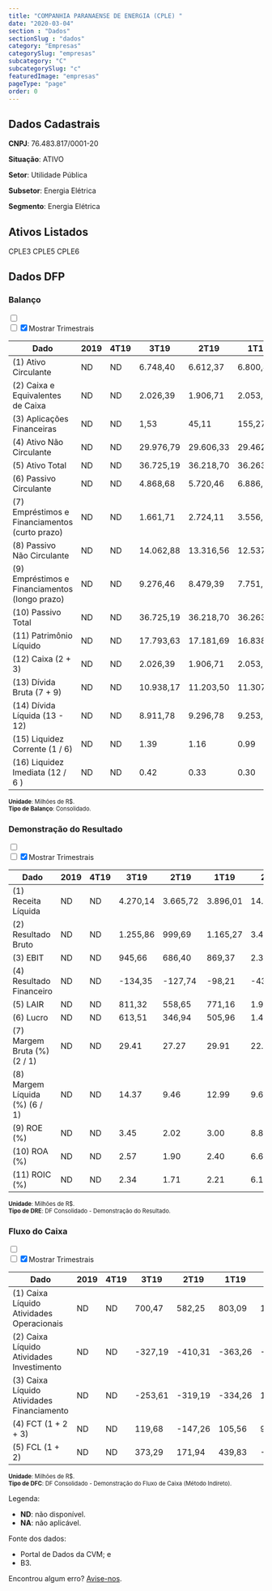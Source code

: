 ```yaml
---  
title: "COMPANHIA PARANAENSE DE ENERGIA (CPLE) "  
date: "2020-03-04"  
section : "Dados"  
sectionSlug : "dados"  
category: "Empresas"  
categorySlug: "empresas"  
subcategory: "C"  
subcategorySlug: "c"  
featuredImage: "empresas"  
pageType: "page"  
order: 0  
---
```



## Dados Cadastrais


**CNPJ**: 76.483.817/0001-20

**Situação**: ATIVO

**Setor**: Utilidade Pública

**Subsetor**: Energia Elétrica

**Segmento**: Energia Elétrica


## Ativos Listados


CPLE3 CPLE5 CPLE6 


## Dados DFP

### Balanço
  
<input type='checkbox' class='toggleCommand' id='toggleBalanco' name='toggleBalanco'>  
<div class='filter-group-balanco'>  
<div class='check_button_balanco'>  
<label for='toggleBalanco'>  
<input type='checkbox' data-filter-col='trimBalanco'><input type='checkbox' data-filter-col='trimBalanco' checked><span>Mostrar Trimestrais</span>  
</label>  
</div>  
</div>  
<div class='overflow balancoTableWrapper'>  
<table class='balancoTable'>  
<thead>  
<tr>  
<th class='dataHeader fixedLeftColumn'>Dado</th>  
<th>2019</th>  
<th class='trimHeader' data-col='trimBalanco'>4T19</th>  
<th class='trimHeader' data-col='trimBalanco'>3T19</th>  
<th class='trimHeader' data-col='trimBalanco'>2T19</th>  
<th class='trimHeader' data-col='trimBalanco'>1T19</th>  
<th>2018</th>  
<th class='trimHeader' data-col='trimBalanco'>4T18</th>  
<th class='trimHeader' data-col='trimBalanco'>3T18</th>  
<th class='trimHeader' data-col='trimBalanco'>2T18</th>  
<th class='trimHeader' data-col='trimBalanco'>1T18</th>  
<th>2017</th>  
<th class='trimHeader' data-col='trimBalanco'>4T17</th>  
<th class='trimHeader' data-col='trimBalanco'>3T17</th>  
<th class='trimHeader' data-col='trimBalanco'>2T17</th>  
<th class='trimHeader' data-col='trimBalanco'>1T17</th>  
<th>2016</th>  
<th class='trimHeader' data-col='trimBalanco'>4T16</th>  
<th class='trimHeader' data-col='trimBalanco'>3T16</th>  
<th class='trimHeader' data-col='trimBalanco'>2T16</th>  
<th class='trimHeader' data-col='trimBalanco'>1T16</th>  
<th>2015</th>  
<th class='trimHeader' data-col='trimBalanco'>4T15</th>  
<th class='trimHeader' data-col='trimBalanco'>3T15</th>  
<th class='trimHeader' data-col='trimBalanco'>2T15</th>  
<th class='trimHeader' data-col='trimBalanco'>1T15</th>  
<th>2014</th>  
<th class='trimHeader' data-col='trimBalanco'>4T14</th>  
<th class='trimHeader' data-col='trimBalanco'>3T14</th>  
<th class='trimHeader' data-col='trimBalanco'>2T14</th>  
<th class='trimHeader' data-col='trimBalanco'>1T14</th>  
<th>2013</th>  
<th class='trimHeader' data-col='trimBalanco'>4T13</th>  
<th class='trimHeader' data-col='trimBalanco'>3T13</th>  
<th class='trimHeader' data-col='trimBalanco'>2T13</th>  
<th class='trimHeader' data-col='trimBalanco'>1T13</th>  
<th>2012</th>  
<th class='trimHeader' data-col='trimBalanco'>4T12</th>  
<th class='trimHeader' data-col='trimBalanco'>3T12</th>  
<th class='trimHeader' data-col='trimBalanco'>2T12</th>  
<th class='trimHeader' data-col='trimBalanco'>1T12</th>  
<th>2011</th>  
<th class='trimHeader' data-col='trimBalanco'>4T11</th>  
<th class='trimHeader' data-col='trimBalanco'>3T11</th>  
<th class='trimHeader' data-col='trimBalanco'>2T11</th>  
<th class='trimHeader' data-col='trimBalanco'>1T11</th>  
<th>2010</th>  
<th class='trimHeader' data-col='trimBalanco'>4T10</th>  
<th class='trimHeader' data-col='trimBalanco'>3T10</th>  
<th class='trimHeader' data-col='trimBalanco'>2T10</th>  
<th class='trimHeader' data-col='trimBalanco'>1T10</th>  
<th>2009</th>  
<th class='trimHeader' data-col='trimBalanco'>4T09</th>  
<th class='trimHeader' data-col='trimBalanco'>3T09</th>  
<th class='trimHeader' data-col='trimBalanco'>2T09</th>  
<th class='trimHeader' data-col='trimBalanco'>1T09</th>  
</tr>  
</thead>  
<tbody>  
<tr>  
<td class='leftAlignCell rowDescription fixedLeftColumn'>(1) Ativo Circulante</td>  
<td>ND</td>  
<td data-col='trimBalanco' class='trimData'>ND</td>  
<td data-col='trimBalanco' class='trimData'>6.748,40</td>  
<td data-col='trimBalanco' class='trimData'>6.612,37</td>  
<td data-col='trimBalanco' class='trimData'>6.800,45</td>  
<td>6.677,85</td>  
<td data-col='trimBalanco' class='trimData'>6.677,85</td>  
<td data-col='trimBalanco' class='trimData'>5.626,76</td>  
<td data-col='trimBalanco' class='trimData'>6.072,80</td>  
<td data-col='trimBalanco' class='trimData'>6.008,44</td>  
<td>5.701,83</td>  
<td data-col='trimBalanco' class='trimData'>5.701,83</td>  
<td data-col='trimBalanco' class='trimData'>6.023,64</td>  
<td data-col='trimBalanco' class='trimData'>5.132,47</td>  
<td data-col='trimBalanco' class='trimData'>4.458,09</td>  
<td>4.402,99</td>  
<td data-col='trimBalanco' class='trimData'>4.402,99</td>  
<td data-col='trimBalanco' class='trimData'>4.237,24</td>  
<td data-col='trimBalanco' class='trimData'>4.237,24</td>  
<td data-col='trimBalanco' class='trimData'>4.237,24</td>  
<td>6.933,40</td>  
<td data-col='trimBalanco' class='trimData'>6.933,40</td>  
<td data-col='trimBalanco' class='trimData'>6.720,23</td>  
<td data-col='trimBalanco' class='trimData'>6.869,86</td>  
<td data-col='trimBalanco' class='trimData'>6.437,14</td>  
<td>5.218,18</td>  
<td data-col='trimBalanco' class='trimData'>5.218,18</td>  
<td data-col='trimBalanco' class='trimData'>5.409,29</td>  
<td data-col='trimBalanco' class='trimData'>5.704,52</td>  
<td data-col='trimBalanco' class='trimData'>5.591,74</td>  
<td>4.680,28</td>  
<td data-col='trimBalanco' class='trimData'>4.680,28</td>  
<td data-col='trimBalanco' class='trimData'>4.634,68</td>  
<td data-col='trimBalanco' class='trimData'>4.884,30</td>  
<td data-col='trimBalanco' class='trimData'>4.846,39</td>  
<td>4.681,69</td>  
<td data-col='trimBalanco' class='trimData'>4.681,69</td>  
<td data-col='trimBalanco' class='trimData'>3.538,24</td>  
<td data-col='trimBalanco' class='trimData'>3.412,11</td>  
<td data-col='trimBalanco' class='trimData'>3.582,43</td>  
<td>3.702,01</td>  
<td data-col='trimBalanco' class='trimData'>3.702,01</td>  
<td data-col='trimBalanco' class='trimData'>4.176,94</td>  
<td data-col='trimBalanco' class='trimData'>4.257,51</td>  
<td data-col='trimBalanco' class='trimData'>4.161,10</td>  
<td>4.157,79</td>  
<td data-col='trimBalanco' class='trimData'>4.157,79</td>  
<td data-col='trimBalanco' class='trimData'>4.157,79</td>  
<td data-col='trimBalanco' class='trimData'>4.157,79</td>  
<td data-col='trimBalanco' class='trimData'>4.157,79</td>  
<td>3.612,11</td>  
<td data-col='trimBalanco' class='trimData'>3.612,11</td>  
<td data-col='trimBalanco' class='trimData'>ND</td>  
<td data-col='trimBalanco' class='trimData'>ND</td>  
<td data-col='trimBalanco' class='trimData'>ND</td>  
</tr>  
<tr>  
<td class='leftAlignCell rowDescription fixedLeftColumn'>(2) Caixa e Equivalentes de Caixa</td>  
<td>ND</td>  
<td data-col='trimBalanco' class='trimData'>ND</td>  
<td data-col='trimBalanco' class='trimData'>2.026,39</td>  
<td data-col='trimBalanco' class='trimData'>1.906,71</td>  
<td data-col='trimBalanco' class='trimData'>2.053,97</td>  
<td>1.948,41</td>  
<td data-col='trimBalanco' class='trimData'>1.948,41</td>  
<td data-col='trimBalanco' class='trimData'>857,86</td>  
<td data-col='trimBalanco' class='trimData'>1.704,15</td>  
<td data-col='trimBalanco' class='trimData'>1.697,46</td>  
<td>1.040,08</td>  
<td data-col='trimBalanco' class='trimData'>1.040,08</td>  
<td data-col='trimBalanco' class='trimData'>1.305,40</td>  
<td data-col='trimBalanco' class='trimData'>1.423,95</td>  
<td data-col='trimBalanco' class='trimData'>945,59</td>  
<td>982,07</td>  
<td data-col='trimBalanco' class='trimData'>982,07</td>  
<td data-col='trimBalanco' class='trimData'>982,07</td>  
<td data-col='trimBalanco' class='trimData'>982,07</td>  
<td data-col='trimBalanco' class='trimData'>982,07</td>  
<td>1.480,73</td>  
<td data-col='trimBalanco' class='trimData'>1.480,73</td>  
<td data-col='trimBalanco' class='trimData'>831,57</td>  
<td data-col='trimBalanco' class='trimData'>867,80</td>  
<td data-col='trimBalanco' class='trimData'>1.132,47</td>  
<td>740,13</td>  
<td data-col='trimBalanco' class='trimData'>740,13</td>  
<td data-col='trimBalanco' class='trimData'>1.790,12</td>  
<td data-col='trimBalanco' class='trimData'>2.063,54</td>  
<td data-col='trimBalanco' class='trimData'>1.384,69</td>  
<td>1.741,63</td>  
<td data-col='trimBalanco' class='trimData'>1.741,63</td>  
<td data-col='trimBalanco' class='trimData'>1.531,82</td>  
<td data-col='trimBalanco' class='trimData'>1.570,38</td>  
<td data-col='trimBalanco' class='trimData'>1.206,10</td>  
<td>1.459,22</td>  
<td data-col='trimBalanco' class='trimData'>1.459,22</td>  
<td data-col='trimBalanco' class='trimData'>749,52</td>  
<td data-col='trimBalanco' class='trimData'>673,76</td>  
<td data-col='trimBalanco' class='trimData'>821,00</td>  
<td>1.049,12</td>  
<td data-col='trimBalanco' class='trimData'>1.049,12</td>  
<td data-col='trimBalanco' class='trimData'>1.490,45</td>  
<td data-col='trimBalanco' class='trimData'>1.676,32</td>  
<td data-col='trimBalanco' class='trimData'>1.791,92</td>  
<td>1.794,42</td>  
<td data-col='trimBalanco' class='trimData'>1.794,42</td>  
<td data-col='trimBalanco' class='trimData'>1.794,42</td>  
<td data-col='trimBalanco' class='trimData'>1.794,42</td>  
<td data-col='trimBalanco' class='trimData'>1.794,42</td>  
<td>1.518,52</td>  
<td data-col='trimBalanco' class='trimData'>1.518,52</td>  
<td data-col='trimBalanco' class='trimData'>ND</td>  
<td data-col='trimBalanco' class='trimData'>ND</td>  
<td data-col='trimBalanco' class='trimData'>ND</td>  
</tr>  
<tr>  
<td class='leftAlignCell rowDescription fixedLeftColumn'>(3) Aplicações Financeiras</td>  
<td>ND</td>  
<td data-col='trimBalanco' class='trimData'>ND</td>  
<td data-col='trimBalanco' class='trimData'>1,53</td>  
<td data-col='trimBalanco' class='trimData'>45,11</td>  
<td data-col='trimBalanco' class='trimData'>155,27</td>  
<td>125,06</td>  
<td data-col='trimBalanco' class='trimData'>125,06</td>  
<td data-col='trimBalanco' class='trimData'>75,17</td>  
<td data-col='trimBalanco' class='trimData'>43,58</td>  
<td data-col='trimBalanco' class='trimData'>41,20</td>  
<td>60,71</td>  
<td data-col='trimBalanco' class='trimData'>60,71</td>  
<td data-col='trimBalanco' class='trimData'>150,24</td>  
<td data-col='trimBalanco' class='trimData'>58,97</td>  
<td data-col='trimBalanco' class='trimData'>89,34</td>  
<td>303,69</td>  
<td data-col='trimBalanco' class='trimData'>303,69</td>  
<td data-col='trimBalanco' class='trimData'>137,94</td>  
<td data-col='trimBalanco' class='trimData'>137,94</td>  
<td data-col='trimBalanco' class='trimData'>137,94</td>  
<td>408,27</td>  
<td data-col='trimBalanco' class='trimData'>408,27</td>  
<td data-col='trimBalanco' class='trimData'>386,36</td>  
<td data-col='trimBalanco' class='trimData'>456,75</td>  
<td data-col='trimBalanco' class='trimData'>288,72</td>  
<td>472,61</td>  
<td data-col='trimBalanco' class='trimData'>472,61</td>  
<td data-col='trimBalanco' class='trimData'>567,20</td>  
<td data-col='trimBalanco' class='trimData'>450,68</td>  
<td data-col='trimBalanco' class='trimData'>220,03</td>  
<td>391,20</td>  
<td data-col='trimBalanco' class='trimData'>391,20</td>  
<td data-col='trimBalanco' class='trimData'>511,24</td>  
<td data-col='trimBalanco' class='trimData'>510,76</td>  
<td data-col='trimBalanco' class='trimData'>534,47</td>  
<td>672,31</td>  
<td data-col='trimBalanco' class='trimData'>672,31</td>  
<td data-col='trimBalanco' class='trimData'>469,08</td>  
<td data-col='trimBalanco' class='trimData'>458,36</td>  
<td data-col='trimBalanco' class='trimData'>502,54</td>  
<td>584,69</td>  
<td data-col='trimBalanco' class='trimData'>584,69</td>  
<td data-col='trimBalanco' class='trimData'>527,17</td>  
<td data-col='trimBalanco' class='trimData'>533,59</td>  
<td data-col='trimBalanco' class='trimData'>524,52</td>  
<td>598,17</td>  
<td data-col='trimBalanco' class='trimData'>598,17</td>  
<td data-col='trimBalanco' class='trimData'>598,17</td>  
<td data-col='trimBalanco' class='trimData'>598,17</td>  
<td data-col='trimBalanco' class='trimData'>598,17</td>  
<td>370,29</td>  
<td data-col='trimBalanco' class='trimData'>370,29</td>  
<td data-col='trimBalanco' class='trimData'>ND</td>  
<td data-col='trimBalanco' class='trimData'>ND</td>  
<td data-col='trimBalanco' class='trimData'>ND</td>  
</tr>  
<tr>  
<td class='leftAlignCell rowDescription fixedLeftColumn'>(4) Ativo Não Circulante</td>  
<td>ND</td>  
<td data-col='trimBalanco' class='trimData'>ND</td>  
<td data-col='trimBalanco' class='trimData'>29.976,79</td>  
<td data-col='trimBalanco' class='trimData'>29.606,33</td>  
<td data-col='trimBalanco' class='trimData'>29.462,84</td>  
<td>29.252,25</td>  
<td data-col='trimBalanco' class='trimData'>29.252,25</td>  
<td data-col='trimBalanco' class='trimData'>29.324,62</td>  
<td data-col='trimBalanco' class='trimData'>28.407,21</td>  
<td data-col='trimBalanco' class='trimData'>27.709,99</td>  
<td>27.460,54</td>  
<td data-col='trimBalanco' class='trimData'>27.460,54</td>  
<td data-col='trimBalanco' class='trimData'>27.533,19</td>  
<td data-col='trimBalanco' class='trimData'>26.766,78</td>  
<td data-col='trimBalanco' class='trimData'>26.476,93</td>  
<td>26.031,22</td>  
<td data-col='trimBalanco' class='trimData'>26.031,22</td>  
<td data-col='trimBalanco' class='trimData'>26.051,66</td>  
<td data-col='trimBalanco' class='trimData'>26.051,66</td>  
<td data-col='trimBalanco' class='trimData'>26.051,66</td>  
<td>22.014,26</td>  
<td data-col='trimBalanco' class='trimData'>22.014,26</td>  
<td data-col='trimBalanco' class='trimData'>21.694,10</td>  
<td data-col='trimBalanco' class='trimData'>21.076,34</td>  
<td data-col='trimBalanco' class='trimData'>20.961,32</td>  
<td>20.399,97</td>  
<td data-col='trimBalanco' class='trimData'>20.399,97</td>  
<td data-col='trimBalanco' class='trimData'>20.085,39</td>  
<td data-col='trimBalanco' class='trimData'>19.361,46</td>  
<td data-col='trimBalanco' class='trimData'>18.842,46</td>  
<td>18.431,16</td>  
<td data-col='trimBalanco' class='trimData'>18.431,16</td>  
<td data-col='trimBalanco' class='trimData'>17.531,44</td>  
<td data-col='trimBalanco' class='trimData'>16.958,70</td>  
<td data-col='trimBalanco' class='trimData'>16.592,36</td>  
<td>16.527,21</td>  
<td data-col='trimBalanco' class='trimData'>16.527,21</td>  
<td data-col='trimBalanco' class='trimData'>16.370,58</td>  
<td data-col='trimBalanco' class='trimData'>16.126,82</td>  
<td data-col='trimBalanco' class='trimData'>15.767,60</td>  
<td>15.140,01</td>  
<td data-col='trimBalanco' class='trimData'>15.419,65</td>  
<td data-col='trimBalanco' class='trimData'>14.723,70</td>  
<td data-col='trimBalanco' class='trimData'>14.344,47</td>  
<td data-col='trimBalanco' class='trimData'>14.045,15</td>  
<td>13.701,64</td>  
<td data-col='trimBalanco' class='trimData'>13.701,64</td>  
<td data-col='trimBalanco' class='trimData'>13.701,64</td>  
<td data-col='trimBalanco' class='trimData'>13.701,64</td>  
<td data-col='trimBalanco' class='trimData'>13.701,64</td>  
<td>12.700,79</td>  
<td data-col='trimBalanco' class='trimData'>12.700,79</td>  
<td data-col='trimBalanco' class='trimData'>ND</td>  
<td data-col='trimBalanco' class='trimData'>ND</td>  
<td data-col='trimBalanco' class='trimData'>ND</td>  
</tr>  
<tr>  
<td class='leftAlignCell rowDescription fixedLeftColumn'>(5) Ativo Total</td>  
<td>ND</td>  
<td data-col='trimBalanco' class='trimData'>ND</td>  
<td data-col='trimBalanco' class='trimData'>36.725,19</td>  
<td data-col='trimBalanco' class='trimData'>36.218,70</td>  
<td data-col='trimBalanco' class='trimData'>36.263,29</td>  
<td>35.930,10</td>  
<td data-col='trimBalanco' class='trimData'>35.930,10</td>  
<td data-col='trimBalanco' class='trimData'>34.951,38</td>  
<td data-col='trimBalanco' class='trimData'>34.480,00</td>  
<td data-col='trimBalanco' class='trimData'>33.718,43</td>  
<td>33.162,38</td>  
<td data-col='trimBalanco' class='trimData'>33.162,38</td>  
<td data-col='trimBalanco' class='trimData'>33.556,83</td>  
<td data-col='trimBalanco' class='trimData'>31.899,25</td>  
<td data-col='trimBalanco' class='trimData'>30.935,03</td>  
<td>30.434,21</td>  
<td data-col='trimBalanco' class='trimData'>30.434,21</td>  
<td data-col='trimBalanco' class='trimData'>30.288,90</td>  
<td data-col='trimBalanco' class='trimData'>30.288,90</td>  
<td data-col='trimBalanco' class='trimData'>30.288,90</td>  
<td>28.947,66</td>  
<td data-col='trimBalanco' class='trimData'>28.947,66</td>  
<td data-col='trimBalanco' class='trimData'>28.414,32</td>  
<td data-col='trimBalanco' class='trimData'>27.946,20</td>  
<td data-col='trimBalanco' class='trimData'>27.398,45</td>  
<td>25.618,14</td>  
<td data-col='trimBalanco' class='trimData'>25.618,14</td>  
<td data-col='trimBalanco' class='trimData'>25.494,68</td>  
<td data-col='trimBalanco' class='trimData'>25.065,98</td>  
<td data-col='trimBalanco' class='trimData'>24.434,20</td>  
<td>23.111,44</td>  
<td data-col='trimBalanco' class='trimData'>23.111,44</td>  
<td data-col='trimBalanco' class='trimData'>22.166,12</td>  
<td data-col='trimBalanco' class='trimData'>21.842,99</td>  
<td data-col='trimBalanco' class='trimData'>21.438,75</td>  
<td>21.208,90</td>  
<td data-col='trimBalanco' class='trimData'>21.208,90</td>  
<td data-col='trimBalanco' class='trimData'>19.908,83</td>  
<td data-col='trimBalanco' class='trimData'>19.538,92</td>  
<td data-col='trimBalanco' class='trimData'>19.350,02</td>  
<td>18.842,02</td>  
<td data-col='trimBalanco' class='trimData'>19.121,66</td>  
<td data-col='trimBalanco' class='trimData'>18.900,64</td>  
<td data-col='trimBalanco' class='trimData'>18.601,98</td>  
<td data-col='trimBalanco' class='trimData'>18.206,24</td>  
<td>17.859,43</td>  
<td data-col='trimBalanco' class='trimData'>17.859,43</td>  
<td data-col='trimBalanco' class='trimData'>17.859,43</td>  
<td data-col='trimBalanco' class='trimData'>17.859,43</td>  
<td data-col='trimBalanco' class='trimData'>17.859,43</td>  
<td>16.312,90</td>  
<td data-col='trimBalanco' class='trimData'>16.312,90</td>  
<td data-col='trimBalanco' class='trimData'>ND</td>  
<td data-col='trimBalanco' class='trimData'>ND</td>  
<td data-col='trimBalanco' class='trimData'>ND</td>  
</tr>  
<tr>  
<td class='leftAlignCell rowDescription fixedLeftColumn'>(6) Passivo Circulante</td>  
<td>ND</td>  
<td data-col='trimBalanco' class='trimData'>ND</td>  
<td data-col='trimBalanco' class='trimData'>4.868,68</td>  
<td data-col='trimBalanco' class='trimData'>5.720,46</td>  
<td data-col='trimBalanco' class='trimData'>6.886,53</td>  
<td>6.695,11</td>  
<td data-col='trimBalanco' class='trimData'>6.695,11</td>  
<td data-col='trimBalanco' class='trimData'>7.288,34</td>  
<td data-col='trimBalanco' class='trimData'>7.724,51</td>  
<td data-col='trimBalanco' class='trimData'>5.911,29</td>  
<td>6.109,91</td>  
<td data-col='trimBalanco' class='trimData'>6.109,91</td>  
<td data-col='trimBalanco' class='trimData'>7.666,24</td>  
<td data-col='trimBalanco' class='trimData'>6.535,09</td>  
<td data-col='trimBalanco' class='trimData'>5.807,15</td>  
<td>5.656,04</td>  
<td data-col='trimBalanco' class='trimData'>5.656,04</td>  
<td data-col='trimBalanco' class='trimData'>5.656,04</td>  
<td data-col='trimBalanco' class='trimData'>5.656,04</td>  
<td data-col='trimBalanco' class='trimData'>5.656,04</td>  
<td>4.789,12</td>  
<td data-col='trimBalanco' class='trimData'>4.789,12</td>  
<td data-col='trimBalanco' class='trimData'>4.046,37</td>  
<td data-col='trimBalanco' class='trimData'>4.184,01</td>  
<td data-col='trimBalanco' class='trimData'>5.129,42</td>  
<td>4.055,39</td>  
<td data-col='trimBalanco' class='trimData'>4.055,39</td>  
<td data-col='trimBalanco' class='trimData'>3.837,28</td>  
<td data-col='trimBalanco' class='trimData'>3.373,76</td>  
<td data-col='trimBalanco' class='trimData'>3.803,82</td>  
<td>3.347,89</td>  
<td data-col='trimBalanco' class='trimData'>3.347,89</td>  
<td data-col='trimBalanco' class='trimData'>3.194,84</td>  
<td data-col='trimBalanco' class='trimData'>3.120,21</td>  
<td data-col='trimBalanco' class='trimData'>2.957,11</td>  
<td>2.833,44</td>  
<td data-col='trimBalanco' class='trimData'>2.833,44</td>  
<td data-col='trimBalanco' class='trimData'>2.281,89</td>  
<td data-col='trimBalanco' class='trimData'>1.905,62</td>  
<td data-col='trimBalanco' class='trimData'>1.857,57</td>  
<td>2.058,82</td>  
<td data-col='trimBalanco' class='trimData'>2.058,82</td>  
<td data-col='trimBalanco' class='trimData'>2.015,20</td>  
<td data-col='trimBalanco' class='trimData'>2.481,89</td>  
<td data-col='trimBalanco' class='trimData'>2.497,46</td>  
<td>2.536,80</td>  
<td data-col='trimBalanco' class='trimData'>2.536,80</td>  
<td data-col='trimBalanco' class='trimData'>2.536,80</td>  
<td data-col='trimBalanco' class='trimData'>2.536,80</td>  
<td data-col='trimBalanco' class='trimData'>2.536,80</td>  
<td>1.723,32</td>  
<td data-col='trimBalanco' class='trimData'>1.723,32</td>  
<td data-col='trimBalanco' class='trimData'>ND</td>  
<td data-col='trimBalanco' class='trimData'>ND</td>  
<td data-col='trimBalanco' class='trimData'>ND</td>  
</tr>  
<tr>  
<td class='leftAlignCell rowDescription fixedLeftColumn'>(7) Empréstimos e Financiamentos (curto prazo)</td>  
<td>ND</td>  
<td data-col='trimBalanco' class='trimData'>ND</td>  
<td data-col='trimBalanco' class='trimData'>1.661,71</td>  
<td data-col='trimBalanco' class='trimData'>2.724,11</td>  
<td data-col='trimBalanco' class='trimData'>3.556,22</td>  
<td>3.297,93</td>  
<td data-col='trimBalanco' class='trimData'>3.297,93</td>  
<td data-col='trimBalanco' class='trimData'>3.305,89</td>  
<td data-col='trimBalanco' class='trimData'>3.963,88</td>  
<td data-col='trimBalanco' class='trimData'>2.571,57</td>  
<td>2.416,73</td>  
<td data-col='trimBalanco' class='trimData'>2.416,73</td>  
<td data-col='trimBalanco' class='trimData'>3.277,41</td>  
<td data-col='trimBalanco' class='trimData'>2.947,90</td>  
<td data-col='trimBalanco' class='trimData'>2.747,70</td>  
<td>2.601,94</td>  
<td data-col='trimBalanco' class='trimData'>2.601,94</td>  
<td data-col='trimBalanco' class='trimData'>2.601,94</td>  
<td data-col='trimBalanco' class='trimData'>2.601,94</td>  
<td data-col='trimBalanco' class='trimData'>2.601,94</td>  
<td>1.232,56</td>  
<td data-col='trimBalanco' class='trimData'>1.232,56</td>  
<td data-col='trimBalanco' class='trimData'>629,52</td>  
<td data-col='trimBalanco' class='trimData'>941,51</td>  
<td data-col='trimBalanco' class='trimData'>1.836,22</td>  
<td>1.299,12</td>  
<td data-col='trimBalanco' class='trimData'>1.299,12</td>  
<td data-col='trimBalanco' class='trimData'>1.255,56</td>  
<td data-col='trimBalanco' class='trimData'>965,86</td>  
<td data-col='trimBalanco' class='trimData'>777,96</td>  
<td>1.014,57</td>  
<td data-col='trimBalanco' class='trimData'>1.014,57</td>  
<td data-col='trimBalanco' class='trimData'>855,52</td>  
<td data-col='trimBalanco' class='trimData'>535,47</td>  
<td data-col='trimBalanco' class='trimData'>538,01</td>  
<td>274,01</td>  
<td data-col='trimBalanco' class='trimData'>274,01</td>  
<td data-col='trimBalanco' class='trimData'>230,58</td>  
<td data-col='trimBalanco' class='trimData'>105,94</td>  
<td data-col='trimBalanco' class='trimData'>73,37</td>  
<td>116,49</td>  
<td data-col='trimBalanco' class='trimData'>116,49</td>  
<td data-col='trimBalanco' class='trimData'>87,02</td>  
<td data-col='trimBalanco' class='trimData'>704,59</td>  
<td data-col='trimBalanco' class='trimData'>673,74</td>  
<td>704,25</td>  
<td data-col='trimBalanco' class='trimData'>704,25</td>  
<td data-col='trimBalanco' class='trimData'>704,25</td>  
<td data-col='trimBalanco' class='trimData'>704,25</td>  
<td data-col='trimBalanco' class='trimData'>704,25</td>  
<td>135,89</td>  
<td data-col='trimBalanco' class='trimData'>135,89</td>  
<td data-col='trimBalanco' class='trimData'>ND</td>  
<td data-col='trimBalanco' class='trimData'>ND</td>  
<td data-col='trimBalanco' class='trimData'>ND</td>  
</tr>  
<tr>  
<td class='leftAlignCell rowDescription fixedLeftColumn'>(8) Passivo Não Circulante</td>  
<td>ND</td>  
<td data-col='trimBalanco' class='trimData'>ND</td>  
<td data-col='trimBalanco' class='trimData'>14.062,88</td>  
<td data-col='trimBalanco' class='trimData'>13.316,56</td>  
<td data-col='trimBalanco' class='trimData'>12.537,92</td>  
<td>12.898,77</td>  
<td data-col='trimBalanco' class='trimData'>12.898,77</td>  
<td data-col='trimBalanco' class='trimData'>11.130,03</td>  
<td data-col='trimBalanco' class='trimData'>10.574,65</td>  
<td data-col='trimBalanco' class='trimData'>11.973,23</td>  
<td>11.541,96</td>  
<td data-col='trimBalanco' class='trimData'>11.541,96</td>  
<td data-col='trimBalanco' class='trimData'>10.172,71</td>  
<td data-col='trimBalanco' class='trimData'>10.048,57</td>  
<td data-col='trimBalanco' class='trimData'>9.737,44</td>  
<td>9.622,73</td>  
<td data-col='trimBalanco' class='trimData'>9.622,73</td>  
<td data-col='trimBalanco' class='trimData'>9.654,72</td>  
<td data-col='trimBalanco' class='trimData'>9.654,72</td>  
<td data-col='trimBalanco' class='trimData'>9.654,72</td>  
<td>9.574,06</td>  
<td data-col='trimBalanco' class='trimData'>9.574,06</td>  
<td data-col='trimBalanco' class='trimData'>10.105,65</td>  
<td data-col='trimBalanco' class='trimData'>9.606,05</td>  
<td data-col='trimBalanco' class='trimData'>8.137,52</td>  
<td>7.879,97</td>  
<td data-col='trimBalanco' class='trimData'>7.879,97</td>  
<td data-col='trimBalanco' class='trimData'>7.904,05</td>  
<td data-col='trimBalanco' class='trimData'>8.172,12</td>  
<td data-col='trimBalanco' class='trimData'>7.127,53</td>  
<td>6.834,81</td>  
<td data-col='trimBalanco' class='trimData'>6.834,81</td>  
<td data-col='trimBalanco' class='trimData'>5.854,80</td>  
<td data-col='trimBalanco' class='trimData'>5.780,77</td>  
<td data-col='trimBalanco' class='trimData'>5.724,29</td>  
<td>6.013,57</td>  
<td data-col='trimBalanco' class='trimData'>6.013,57</td>  
<td data-col='trimBalanco' class='trimData'>4.826,76</td>  
<td data-col='trimBalanco' class='trimData'>5.149,73</td>  
<td data-col='trimBalanco' class='trimData'>5.107,65</td>  
<td>4.713,67</td>  
<td data-col='trimBalanco' class='trimData'>4.993,31</td>  
<td data-col='trimBalanco' class='trimData'>4.891,87</td>  
<td data-col='trimBalanco' class='trimData'>4.235,72</td>  
<td data-col='trimBalanco' class='trimData'>4.038,79</td>  
<td>4.026,80</td>  
<td data-col='trimBalanco' class='trimData'>4.026,80</td>  
<td data-col='trimBalanco' class='trimData'>4.026,80</td>  
<td data-col='trimBalanco' class='trimData'>4.026,80</td>  
<td data-col='trimBalanco' class='trimData'>4.026,80</td>  
<td>4.065,22</td>  
<td data-col='trimBalanco' class='trimData'>4.065,22</td>  
<td data-col='trimBalanco' class='trimData'>ND</td>  
<td data-col='trimBalanco' class='trimData'>ND</td>  
<td data-col='trimBalanco' class='trimData'>ND</td>  
</tr>  
<tr>  
<td class='leftAlignCell rowDescription fixedLeftColumn'>(9) Empréstimos e Financiamentos (longo prazo)</td>  
<td>ND</td>  
<td data-col='trimBalanco' class='trimData'>ND</td>  
<td data-col='trimBalanco' class='trimData'>9.276,46</td>  
<td data-col='trimBalanco' class='trimData'>8.479,39</td>  
<td data-col='trimBalanco' class='trimData'>7.751,29</td>  
<td>8.267,51</td>  
<td data-col='trimBalanco' class='trimData'>8.267,51</td>  
<td data-col='trimBalanco' class='trimData'>6.642,20</td>  
<td data-col='trimBalanco' class='trimData'>6.220,70</td>  
<td data-col='trimBalanco' class='trimData'>7.822,24</td>  
<td>7.413,76</td>  
<td data-col='trimBalanco' class='trimData'>7.413,76</td>  
<td data-col='trimBalanco' class='trimData'>6.249,29</td>  
<td data-col='trimBalanco' class='trimData'>6.523,84</td>  
<td data-col='trimBalanco' class='trimData'>6.169,98</td>  
<td>6.235,16</td>  
<td data-col='trimBalanco' class='trimData'>6.235,16</td>  
<td data-col='trimBalanco' class='trimData'>6.235,16</td>  
<td data-col='trimBalanco' class='trimData'>6.235,16</td>  
<td data-col='trimBalanco' class='trimData'>6.235,16</td>  
<td>6.528,43</td>  
<td data-col='trimBalanco' class='trimData'>6.528,43</td>  
<td data-col='trimBalanco' class='trimData'>6.460,31</td>  
<td data-col='trimBalanco' class='trimData'>6.047,02</td>  
<td data-col='trimBalanco' class='trimData'>4.715,01</td>  
<td>4.755,28</td>  
<td data-col='trimBalanco' class='trimData'>4.755,28</td>  
<td data-col='trimBalanco' class='trimData'>4.396,43</td>  
<td data-col='trimBalanco' class='trimData'>4.745,43</td>  
<td data-col='trimBalanco' class='trimData'>3.755,46</td>  
<td>3.517,16</td>  
<td data-col='trimBalanco' class='trimData'>3.517,16</td>  
<td data-col='trimBalanco' class='trimData'>2.662,53</td>  
<td data-col='trimBalanco' class='trimData'>2.727,23</td>  
<td data-col='trimBalanco' class='trimData'>2.728,13</td>  
<td>2.987,55</td>  
<td data-col='trimBalanco' class='trimData'>2.987,55</td>  
<td data-col='trimBalanco' class='trimData'>1.994,68</td>  
<td data-col='trimBalanco' class='trimData'>2.127,41</td>  
<td data-col='trimBalanco' class='trimData'>2.118,85</td>  
<td>2.057,99</td>  
<td data-col='trimBalanco' class='trimData'>2.057,99</td>  
<td data-col='trimBalanco' class='trimData'>2.070,92</td>  
<td data-col='trimBalanco' class='trimData'>1.461,77</td>  
<td data-col='trimBalanco' class='trimData'>1.275,56</td>  
<td>1.280,98</td>  
<td data-col='trimBalanco' class='trimData'>1.280,98</td>  
<td data-col='trimBalanco' class='trimData'>1.280,98</td>  
<td data-col='trimBalanco' class='trimData'>1.280,98</td>  
<td data-col='trimBalanco' class='trimData'>1.280,98</td>  
<td>1.537,53</td>  
<td data-col='trimBalanco' class='trimData'>1.537,53</td>  
<td data-col='trimBalanco' class='trimData'>ND</td>  
<td data-col='trimBalanco' class='trimData'>ND</td>  
<td data-col='trimBalanco' class='trimData'>ND</td>  
</tr>  
<tr>  
<td class='leftAlignCell rowDescription fixedLeftColumn'>(10) Passivo Total</td>  
<td>ND</td>  
<td data-col='trimBalanco' class='trimData'>ND</td>  
<td data-col='trimBalanco' class='trimData'>36.725,19</td>  
<td data-col='trimBalanco' class='trimData'>36.218,70</td>  
<td data-col='trimBalanco' class='trimData'>36.263,29</td>  
<td>35.930,10</td>  
<td data-col='trimBalanco' class='trimData'>35.930,10</td>  
<td data-col='trimBalanco' class='trimData'>34.951,38</td>  
<td data-col='trimBalanco' class='trimData'>34.480,00</td>  
<td data-col='trimBalanco' class='trimData'>33.718,43</td>  
<td>33.162,38</td>  
<td data-col='trimBalanco' class='trimData'>33.162,38</td>  
<td data-col='trimBalanco' class='trimData'>33.556,83</td>  
<td data-col='trimBalanco' class='trimData'>31.899,25</td>  
<td data-col='trimBalanco' class='trimData'>30.935,03</td>  
<td>30.434,21</td>  
<td data-col='trimBalanco' class='trimData'>30.434,21</td>  
<td data-col='trimBalanco' class='trimData'>30.288,90</td>  
<td data-col='trimBalanco' class='trimData'>30.288,90</td>  
<td data-col='trimBalanco' class='trimData'>30.288,90</td>  
<td>28.947,66</td>  
<td data-col='trimBalanco' class='trimData'>28.947,66</td>  
<td data-col='trimBalanco' class='trimData'>28.414,32</td>  
<td data-col='trimBalanco' class='trimData'>27.946,20</td>  
<td data-col='trimBalanco' class='trimData'>27.398,45</td>  
<td>25.618,14</td>  
<td data-col='trimBalanco' class='trimData'>25.618,14</td>  
<td data-col='trimBalanco' class='trimData'>25.494,68</td>  
<td data-col='trimBalanco' class='trimData'>25.065,98</td>  
<td data-col='trimBalanco' class='trimData'>24.434,20</td>  
<td>23.111,44</td>  
<td data-col='trimBalanco' class='trimData'>23.111,44</td>  
<td data-col='trimBalanco' class='trimData'>22.166,12</td>  
<td data-col='trimBalanco' class='trimData'>21.842,99</td>  
<td data-col='trimBalanco' class='trimData'>21.438,75</td>  
<td>21.208,90</td>  
<td data-col='trimBalanco' class='trimData'>21.208,90</td>  
<td data-col='trimBalanco' class='trimData'>19.908,83</td>  
<td data-col='trimBalanco' class='trimData'>19.538,92</td>  
<td data-col='trimBalanco' class='trimData'>19.350,02</td>  
<td>18.842,02</td>  
<td data-col='trimBalanco' class='trimData'>19.121,66</td>  
<td data-col='trimBalanco' class='trimData'>18.900,64</td>  
<td data-col='trimBalanco' class='trimData'>18.601,98</td>  
<td data-col='trimBalanco' class='trimData'>18.206,24</td>  
<td>17.859,43</td>  
<td data-col='trimBalanco' class='trimData'>17.859,43</td>  
<td data-col='trimBalanco' class='trimData'>17.859,43</td>  
<td data-col='trimBalanco' class='trimData'>17.859,43</td>  
<td data-col='trimBalanco' class='trimData'>17.859,43</td>  
<td>16.312,90</td>  
<td data-col='trimBalanco' class='trimData'>16.312,90</td>  
<td data-col='trimBalanco' class='trimData'>ND</td>  
<td data-col='trimBalanco' class='trimData'>ND</td>  
<td data-col='trimBalanco' class='trimData'>ND</td>  
</tr>  
<tr>  
<td class='leftAlignCell rowDescription fixedLeftColumn'>(11) Patrimônio Líquido</td>  
<td>ND</td>  
<td data-col='trimBalanco' class='trimData'>ND</td>  
<td data-col='trimBalanco' class='trimData'>17.793,63</td>  
<td data-col='trimBalanco' class='trimData'>17.181,69</td>  
<td data-col='trimBalanco' class='trimData'>16.838,84</td>  
<td>16.336,21</td>  
<td data-col='trimBalanco' class='trimData'>16.336,21</td>  
<td data-col='trimBalanco' class='trimData'>16.533,01</td>  
<td data-col='trimBalanco' class='trimData'>16.180,85</td>  
<td data-col='trimBalanco' class='trimData'>15.833,91</td>  
<td>15.510,50</td>  
<td data-col='trimBalanco' class='trimData'>15.510,50</td>  
<td data-col='trimBalanco' class='trimData'>15.717,89</td>  
<td data-col='trimBalanco' class='trimData'>15.315,59</td>  
<td data-col='trimBalanco' class='trimData'>15.390,43</td>  
<td>15.155,45</td>  
<td data-col='trimBalanco' class='trimData'>15.155,45</td>  
<td data-col='trimBalanco' class='trimData'>14.978,14</td>  
<td data-col='trimBalanco' class='trimData'>14.978,14</td>  
<td data-col='trimBalanco' class='trimData'>14.978,14</td>  
<td>14.584,48</td>  
<td data-col='trimBalanco' class='trimData'>14.584,48</td>  
<td data-col='trimBalanco' class='trimData'>14.262,31</td>  
<td data-col='trimBalanco' class='trimData'>14.156,14</td>  
<td data-col='trimBalanco' class='trimData'>14.131,52</td>  
<td>13.682,78</td>  
<td data-col='trimBalanco' class='trimData'>13.682,78</td>  
<td data-col='trimBalanco' class='trimData'>13.753,35</td>  
<td data-col='trimBalanco' class='trimData'>13.520,09</td>  
<td data-col='trimBalanco' class='trimData'>13.502,86</td>  
<td>12.928,75</td>  
<td data-col='trimBalanco' class='trimData'>12.928,75</td>  
<td data-col='trimBalanco' class='trimData'>13.116,48</td>  
<td data-col='trimBalanco' class='trimData'>12.942,02</td>  
<td data-col='trimBalanco' class='trimData'>12.757,35</td>  
<td>12.361,89</td>  
<td data-col='trimBalanco' class='trimData'>12.361,89</td>  
<td data-col='trimBalanco' class='trimData'>12.800,18</td>  
<td data-col='trimBalanco' class='trimData'>12.483,57</td>  
<td data-col='trimBalanco' class='trimData'>12.384,80</td>  
<td>12.069,53</td>  
<td data-col='trimBalanco' class='trimData'>12.069,53</td>  
<td data-col='trimBalanco' class='trimData'>11.993,58</td>  
<td data-col='trimBalanco' class='trimData'>11.884,37</td>  
<td data-col='trimBalanco' class='trimData'>11.669,99</td>  
<td>11.295,83</td>  
<td data-col='trimBalanco' class='trimData'>11.295,83</td>  
<td data-col='trimBalanco' class='trimData'>11.295,83</td>  
<td data-col='trimBalanco' class='trimData'>11.295,83</td>  
<td data-col='trimBalanco' class='trimData'>11.295,83</td>  
<td>10.524,36</td>  
<td data-col='trimBalanco' class='trimData'>10.524,36</td>  
<td data-col='trimBalanco' class='trimData'>ND</td>  
<td data-col='trimBalanco' class='trimData'>ND</td>  
<td data-col='trimBalanco' class='trimData'>ND</td>  
</tr>  
<tr>  
<td class='leftAlignCell rowDescription fixedLeftColumn'>(12) Caixa (2 + 3)</td>  
<td>ND</td>  
<td data-col='trimBalanco' class='trimData'>ND</td>  
<td class='positiveNumber trimData' data-col='trimBalanco'>2.026,39</td>  
<td class='positiveNumber trimData' data-col='trimBalanco'>1.906,71</td>  
<td class='positiveNumber trimData' data-col='trimBalanco'>2.053,97</td>  
<td class='positiveNumber'>2.073,47</td>  
<td class='positiveNumber trimData' data-col='trimBalanco'>1.948,41</td>  
<td class='positiveNumber trimData' data-col='trimBalanco'>857,86</td>  
<td class='positiveNumber trimData' data-col='trimBalanco'>1.704,15</td>  
<td class='positiveNumber trimData' data-col='trimBalanco'>1.697,46</td>  
<td class='positiveNumber'>1.100,79</td>  
<td class='positiveNumber trimData' data-col='trimBalanco'>1.040,08</td>  
<td class='positiveNumber trimData' data-col='trimBalanco'>1.305,40</td>  
<td class='positiveNumber trimData' data-col='trimBalanco'>1.423,95</td>  
<td class='positiveNumber trimData' data-col='trimBalanco'>945,59</td>  
<td class='positiveNumber'>1.285,77</td>  
<td class='positiveNumber trimData' data-col='trimBalanco'>982,07</td>  
<td class='positiveNumber trimData' data-col='trimBalanco'>982,07</td>  
<td class='positiveNumber trimData' data-col='trimBalanco'>982,07</td>  
<td class='positiveNumber trimData' data-col='trimBalanco'>982,07</td>  
<td class='positiveNumber'>1.889,00</td>  
<td class='positiveNumber trimData' data-col='trimBalanco'>1.480,73</td>  
<td class='positiveNumber trimData' data-col='trimBalanco'>831,57</td>  
<td class='positiveNumber trimData' data-col='trimBalanco'>867,80</td>  
<td class='positiveNumber trimData' data-col='trimBalanco'>1.132,47</td>  
<td class='positiveNumber'>1.212,74</td>  
<td class='positiveNumber trimData' data-col='trimBalanco'>740,13</td>  
<td class='positiveNumber trimData' data-col='trimBalanco'>1.790,12</td>  
<td class='positiveNumber trimData' data-col='trimBalanco'>2.063,54</td>  
<td class='positiveNumber trimData' data-col='trimBalanco'>1.384,69</td>  
<td class='positiveNumber'>2.132,83</td>  
<td class='positiveNumber trimData' data-col='trimBalanco'>1.741,63</td>  
<td class='positiveNumber trimData' data-col='trimBalanco'>1.531,82</td>  
<td class='positiveNumber trimData' data-col='trimBalanco'>1.570,38</td>  
<td class='positiveNumber trimData' data-col='trimBalanco'>1.206,10</td>  
<td class='positiveNumber'>2.131,53</td>  
<td class='positiveNumber trimData' data-col='trimBalanco'>1.459,22</td>  
<td class='positiveNumber trimData' data-col='trimBalanco'>749,52</td>  
<td class='positiveNumber trimData' data-col='trimBalanco'>673,76</td>  
<td class='positiveNumber trimData' data-col='trimBalanco'>821,00</td>  
<td class='positiveNumber'>1.633,81</td>  
<td class='positiveNumber trimData' data-col='trimBalanco'>1.049,12</td>  
<td class='positiveNumber trimData' data-col='trimBalanco'>1.490,45</td>  
<td class='positiveNumber trimData' data-col='trimBalanco'>1.676,32</td>  
<td class='positiveNumber trimData' data-col='trimBalanco'>1.791,92</td>  
<td class='positiveNumber'>2.392,59</td>  
<td class='positiveNumber trimData' data-col='trimBalanco'>1.794,42</td>  
<td class='positiveNumber trimData' data-col='trimBalanco'>1.794,42</td>  
<td class='positiveNumber trimData' data-col='trimBalanco'>1.794,42</td>  
<td class='positiveNumber trimData' data-col='trimBalanco'>1.794,42</td>  
<td class='positiveNumber'>1.888,81</td>  
<td class='positiveNumber trimData' data-col='trimBalanco'>1.518,52</td>  
<td data-col='trimBalanco' class='trimData'>ND</td>  
<td data-col='trimBalanco' class='trimData'>ND</td>  
<td data-col='trimBalanco' class='trimData'>ND</td>  
</tr>  
<tr>  
<td class='leftAlignCell rowDescription fixedLeftColumn'>(13) Dívida Bruta (7 + 9)</td>  
<td>ND</td>  
<td data-col='trimBalanco' class='trimData'>ND</td>  
<td class='negativeNumber trimData' data-col='trimBalanco'>10.938,17</td>  
<td class='negativeNumber trimData' data-col='trimBalanco'>11.203,50</td>  
<td class='negativeNumber trimData' data-col='trimBalanco'>11.307,51</td>  
<td class='negativeNumber'>11.565,44</td>  
<td class='negativeNumber trimData' data-col='trimBalanco'>11.565,44</td>  
<td class='negativeNumber trimData' data-col='trimBalanco'>9.948,09</td>  
<td class='negativeNumber trimData' data-col='trimBalanco'>10.184,58</td>  
<td class='negativeNumber trimData' data-col='trimBalanco'>10.393,82</td>  
<td class='negativeNumber'>9.830,48</td>  
<td class='negativeNumber trimData' data-col='trimBalanco'>9.830,48</td>  
<td class='negativeNumber trimData' data-col='trimBalanco'>9.526,69</td>  
<td class='negativeNumber trimData' data-col='trimBalanco'>9.471,74</td>  
<td class='negativeNumber trimData' data-col='trimBalanco'>8.917,68</td>  
<td class='negativeNumber'>8.837,10</td>  
<td class='negativeNumber trimData' data-col='trimBalanco'>8.837,10</td>  
<td class='negativeNumber trimData' data-col='trimBalanco'>8.837,10</td>  
<td class='negativeNumber trimData' data-col='trimBalanco'>8.837,10</td>  
<td class='negativeNumber trimData' data-col='trimBalanco'>8.837,10</td>  
<td class='negativeNumber'>7.760,99</td>  
<td class='negativeNumber trimData' data-col='trimBalanco'>7.760,99</td>  
<td class='negativeNumber trimData' data-col='trimBalanco'>7.089,83</td>  
<td class='negativeNumber trimData' data-col='trimBalanco'>6.988,52</td>  
<td class='negativeNumber trimData' data-col='trimBalanco'>6.551,23</td>  
<td class='negativeNumber'>6.054,40</td>  
<td class='negativeNumber trimData' data-col='trimBalanco'>6.054,40</td>  
<td class='negativeNumber trimData' data-col='trimBalanco'>5.651,98</td>  
<td class='negativeNumber trimData' data-col='trimBalanco'>5.711,29</td>  
<td class='negativeNumber trimData' data-col='trimBalanco'>4.533,42</td>  
<td class='negativeNumber'>4.531,73</td>  
<td class='negativeNumber trimData' data-col='trimBalanco'>4.531,73</td>  
<td class='negativeNumber trimData' data-col='trimBalanco'>3.518,05</td>  
<td class='negativeNumber trimData' data-col='trimBalanco'>3.262,70</td>  
<td class='negativeNumber trimData' data-col='trimBalanco'>3.266,14</td>  
<td class='negativeNumber'>3.261,55</td>  
<td class='negativeNumber trimData' data-col='trimBalanco'>3.261,55</td>  
<td class='negativeNumber trimData' data-col='trimBalanco'>2.225,26</td>  
<td class='negativeNumber trimData' data-col='trimBalanco'>2.233,36</td>  
<td class='negativeNumber trimData' data-col='trimBalanco'>2.192,22</td>  
<td class='negativeNumber'>2.174,47</td>  
<td class='negativeNumber trimData' data-col='trimBalanco'>2.174,47</td>  
<td class='negativeNumber trimData' data-col='trimBalanco'>2.157,95</td>  
<td class='negativeNumber trimData' data-col='trimBalanco'>2.166,36</td>  
<td class='negativeNumber trimData' data-col='trimBalanco'>1.949,29</td>  
<td class='negativeNumber'>1.985,23</td>  
<td class='negativeNumber trimData' data-col='trimBalanco'>1.985,23</td>  
<td class='negativeNumber trimData' data-col='trimBalanco'>1.985,23</td>  
<td class='negativeNumber trimData' data-col='trimBalanco'>1.985,23</td>  
<td class='negativeNumber trimData' data-col='trimBalanco'>1.985,23</td>  
<td class='negativeNumber'>1.673,42</td>  
<td class='negativeNumber trimData' data-col='trimBalanco'>1.673,42</td>  
<td data-col='trimBalanco' class='trimData'>ND</td>  
<td data-col='trimBalanco' class='trimData'>ND</td>  
<td data-col='trimBalanco' class='trimData'>ND</td>  
</tr>  
<tr>  
<td class='leftAlignCell rowDescription fixedLeftColumn'>(14) Dívida Líquida  (13 - 12)</td>  
<td>ND</td>  
<td data-col='trimBalanco' class='trimData'>ND</td>  
<td class='negativeNumber trimData' data-col='trimBalanco'>8.911,78</td>  
<td class='negativeNumber trimData' data-col='trimBalanco'>9.296,78</td>  
<td class='negativeNumber trimData' data-col='trimBalanco'>9.253,54</td>  
<td class='negativeNumber'>9.491,96</td>  
<td class='negativeNumber trimData' data-col='trimBalanco'>9.617,03</td>  
<td class='negativeNumber trimData' data-col='trimBalanco'>9.090,23</td>  
<td class='negativeNumber trimData' data-col='trimBalanco'>8.480,43</td>  
<td class='negativeNumber trimData' data-col='trimBalanco'>8.696,36</td>  
<td class='negativeNumber'>8.729,69</td>  
<td class='negativeNumber trimData' data-col='trimBalanco'>8.790,41</td>  
<td class='negativeNumber trimData' data-col='trimBalanco'>8.221,30</td>  
<td class='negativeNumber trimData' data-col='trimBalanco'>8.047,79</td>  
<td class='negativeNumber trimData' data-col='trimBalanco'>7.972,09</td>  
<td class='negativeNumber'>7.551,34</td>  
<td class='negativeNumber trimData' data-col='trimBalanco'>7.855,03</td>  
<td class='negativeNumber trimData' data-col='trimBalanco'>7.855,03</td>  
<td class='negativeNumber trimData' data-col='trimBalanco'>7.855,03</td>  
<td class='negativeNumber trimData' data-col='trimBalanco'>7.855,03</td>  
<td class='negativeNumber'>5.871,99</td>  
<td class='negativeNumber trimData' data-col='trimBalanco'>6.280,26</td>  
<td class='negativeNumber trimData' data-col='trimBalanco'>6.258,26</td>  
<td class='negativeNumber trimData' data-col='trimBalanco'>6.120,72</td>  
<td class='negativeNumber trimData' data-col='trimBalanco'>5.418,76</td>  
<td class='negativeNumber'>4.841,65</td>  
<td class='negativeNumber trimData' data-col='trimBalanco'>5.314,27</td>  
<td class='negativeNumber trimData' data-col='trimBalanco'>3.861,86</td>  
<td class='negativeNumber trimData' data-col='trimBalanco'>3.647,75</td>  
<td class='negativeNumber trimData' data-col='trimBalanco'>3.148,72</td>  
<td class='negativeNumber'>2.398,90</td>  
<td class='negativeNumber trimData' data-col='trimBalanco'>2.790,10</td>  
<td class='negativeNumber trimData' data-col='trimBalanco'>1.986,24</td>  
<td class='negativeNumber trimData' data-col='trimBalanco'>1.692,32</td>  
<td class='negativeNumber trimData' data-col='trimBalanco'>2.060,05</td>  
<td class='negativeNumber'>1.130,03</td>  
<td class='negativeNumber trimData' data-col='trimBalanco'>1.802,34</td>  
<td class='negativeNumber trimData' data-col='trimBalanco'>1.475,74</td>  
<td class='negativeNumber trimData' data-col='trimBalanco'>1.559,59</td>  
<td class='negativeNumber trimData' data-col='trimBalanco'>1.371,22</td>  
<td class='negativeNumber'>540,66</td>  
<td class='negativeNumber trimData' data-col='trimBalanco'>1.125,35</td>  
<td class='negativeNumber trimData' data-col='trimBalanco'>667,49</td>  
<td class='negativeNumber trimData' data-col='trimBalanco'>490,04</td>  
<td class='negativeNumber trimData' data-col='trimBalanco'>157,37</td>  
<td class='positiveNumber'>-407,36</td>  
<td class='negativeNumber trimData' data-col='trimBalanco'>190,82</td>  
<td class='negativeNumber trimData' data-col='trimBalanco'>190,82</td>  
<td class='negativeNumber trimData' data-col='trimBalanco'>190,82</td>  
<td class='negativeNumber trimData' data-col='trimBalanco'>190,82</td>  
<td class='positiveNumber'>-215,39</td>  
<td class='negativeNumber trimData' data-col='trimBalanco'>154,90</td>  
<td data-col='trimBalanco' class='trimData'>ND</td>  
<td data-col='trimBalanco' class='trimData'>ND</td>  
<td data-col='trimBalanco' class='trimData'>ND</td>  
</tr>  
<tr>  
<td class='leftAlignCell rowDescription fixedLeftColumn'>(15) Liquidez Corrente (1 / 6)</td>  
<td>ND</td>  
<td data-col='trimBalanco' class='trimData'>ND</td>  
<td data-col='trimBalanco' class='trimData'>1.39</td>  
<td data-col='trimBalanco' class='trimData'>1.16</td>  
<td data-col='trimBalanco' class='trimData'>0.99</td>  
<td>1.00</td>  
<td data-col='trimBalanco' class='trimData'>1.00</td>  
<td data-col='trimBalanco' class='trimData'>0.77</td>  
<td data-col='trimBalanco' class='trimData'>0.79</td>  
<td data-col='trimBalanco' class='trimData'>1.02</td>  
<td>0.93</td>  
<td data-col='trimBalanco' class='trimData'>0.93</td>  
<td data-col='trimBalanco' class='trimData'>0.79</td>  
<td data-col='trimBalanco' class='trimData'>0.79</td>  
<td data-col='trimBalanco' class='trimData'>0.77</td>  
<td>0.78</td>  
<td data-col='trimBalanco' class='trimData'>0.78</td>  
<td data-col='trimBalanco' class='trimData'>0.75</td>  
<td data-col='trimBalanco' class='trimData'>0.75</td>  
<td data-col='trimBalanco' class='trimData'>0.75</td>  
<td>1.45</td>  
<td data-col='trimBalanco' class='trimData'>1.45</td>  
<td data-col='trimBalanco' class='trimData'>1.66</td>  
<td data-col='trimBalanco' class='trimData'>1.64</td>  
<td data-col='trimBalanco' class='trimData'>1.25</td>  
<td>1.29</td>  
<td data-col='trimBalanco' class='trimData'>1.29</td>  
<td data-col='trimBalanco' class='trimData'>1.41</td>  
<td data-col='trimBalanco' class='trimData'>1.69</td>  
<td data-col='trimBalanco' class='trimData'>1.47</td>  
<td>1.40</td>  
<td data-col='trimBalanco' class='trimData'>1.40</td>  
<td data-col='trimBalanco' class='trimData'>1.45</td>  
<td data-col='trimBalanco' class='trimData'>1.57</td>  
<td data-col='trimBalanco' class='trimData'>1.64</td>  
<td>1.65</td>  
<td data-col='trimBalanco' class='trimData'>1.65</td>  
<td data-col='trimBalanco' class='trimData'>1.55</td>  
<td data-col='trimBalanco' class='trimData'>1.79</td>  
<td data-col='trimBalanco' class='trimData'>1.93</td>  
<td>1.80</td>  
<td data-col='trimBalanco' class='trimData'>1.80</td>  
<td data-col='trimBalanco' class='trimData'>2.07</td>  
<td data-col='trimBalanco' class='trimData'>1.72</td>  
<td data-col='trimBalanco' class='trimData'>1.67</td>  
<td>1.64</td>  
<td data-col='trimBalanco' class='trimData'>1.64</td>  
<td data-col='trimBalanco' class='trimData'>1.64</td>  
<td data-col='trimBalanco' class='trimData'>1.64</td>  
<td data-col='trimBalanco' class='trimData'>1.64</td>  
<td>2.10</td>  
<td data-col='trimBalanco' class='trimData'>2.10</td>  
<td data-col='trimBalanco' class='trimData'>ND</td>  
<td data-col='trimBalanco' class='trimData'>ND</td>  
<td data-col='trimBalanco' class='trimData'>ND</td>  
</tr>  
<tr>  
<td class='leftAlignCell rowDescription fixedLeftColumn'>(16) Liquidez Imediata  (12 / 6 )</td>  
<td>ND</td>  
<td data-col='trimBalanco' class='trimData'>ND</td>  
<td data-col='trimBalanco' class='trimData'>0.42</td>  
<td data-col='trimBalanco' class='trimData'>0.33</td>  
<td data-col='trimBalanco' class='trimData'>0.30</td>  
<td>0.31</td>  
<td data-col='trimBalanco' class='trimData'>0.29</td>  
<td data-col='trimBalanco' class='trimData'>0.12</td>  
<td data-col='trimBalanco' class='trimData'>0.22</td>  
<td data-col='trimBalanco' class='trimData'>0.29</td>  
<td>0.18</td>  
<td data-col='trimBalanco' class='trimData'>0.17</td>  
<td data-col='trimBalanco' class='trimData'>0.17</td>  
<td data-col='trimBalanco' class='trimData'>0.22</td>  
<td data-col='trimBalanco' class='trimData'>0.16</td>  
<td>0.23</td>  
<td data-col='trimBalanco' class='trimData'>0.17</td>  
<td data-col='trimBalanco' class='trimData'>0.17</td>  
<td data-col='trimBalanco' class='trimData'>0.17</td>  
<td data-col='trimBalanco' class='trimData'>0.17</td>  
<td>0.39</td>  
<td data-col='trimBalanco' class='trimData'>0.31</td>  
<td data-col='trimBalanco' class='trimData'>0.21</td>  
<td data-col='trimBalanco' class='trimData'>0.21</td>  
<td data-col='trimBalanco' class='trimData'>0.22</td>  
<td>0.30</td>  
<td data-col='trimBalanco' class='trimData'>0.18</td>  
<td data-col='trimBalanco' class='trimData'>0.47</td>  
<td data-col='trimBalanco' class='trimData'>0.61</td>  
<td data-col='trimBalanco' class='trimData'>0.36</td>  
<td>0.64</td>  
<td data-col='trimBalanco' class='trimData'>0.52</td>  
<td data-col='trimBalanco' class='trimData'>0.48</td>  
<td data-col='trimBalanco' class='trimData'>0.50</td>  
<td data-col='trimBalanco' class='trimData'>0.41</td>  
<td>0.75</td>  
<td data-col='trimBalanco' class='trimData'>0.51</td>  
<td data-col='trimBalanco' class='trimData'>0.33</td>  
<td data-col='trimBalanco' class='trimData'>0.35</td>  
<td data-col='trimBalanco' class='trimData'>0.44</td>  
<td>0.79</td>  
<td data-col='trimBalanco' class='trimData'>0.51</td>  
<td data-col='trimBalanco' class='trimData'>0.74</td>  
<td data-col='trimBalanco' class='trimData'>0.68</td>  
<td data-col='trimBalanco' class='trimData'>0.72</td>  
<td>0.94</td>  
<td data-col='trimBalanco' class='trimData'>0.71</td>  
<td data-col='trimBalanco' class='trimData'>0.71</td>  
<td data-col='trimBalanco' class='trimData'>0.71</td>  
<td data-col='trimBalanco' class='trimData'>0.71</td>  
<td>1.10</td>  
<td data-col='trimBalanco' class='trimData'>0.88</td>  
<td data-col='trimBalanco' class='trimData'>ND</td>  
<td data-col='trimBalanco' class='trimData'>ND</td>  
<td data-col='trimBalanco' class='trimData'>ND</td>  
</tr>  
</tbody>  
</table>  
</div>  
<p style='font-size:0.7rem; margin:0px;'><strong>Unidade</strong>: Milhões de R$.</p>  
<p style='font-size:0.7rem; margin:0px;'><strong>Tipo de Balanço</strong>: Consolidado.</p>


### Demonstração do Resultado
  
<input type='checkbox' class='toggleCommand' id='toggleDRE' name='toggleDRE'>  
<div class='filter-group-dre'>  
<div class='check_button_dre'>  
<label for='toggleDRE'>  
<input type='checkbox' data-filter-col='trimDRE'><input type='checkbox' data-filter-col='trimDRE' checked><span>Mostrar Trimestrais</span>  
</label>  
</div>  
</div>  
<div class='overflow balancoTableWrapper'>  
<table class='balancoTable'>  
<thead>  
<tr>  
<th class='dataHeader fixedLeftColumn'>Dado</th>  
<th>2019</th>  
<th class='trimHeader' data-col='trimDRE'>4T19</th>  
<th class='trimHeader' data-col='trimDRE'>3T19</th>  
<th class='trimHeader' data-col='trimDRE'>2T19</th>  
<th class='trimHeader' data-col='trimDRE'>1T19</th>  
<th>2018</th>  
<th class='trimHeader' data-col='trimDRE'>4T18</th>  
<th class='trimHeader' data-col='trimDRE'>3T18</th>  
<th class='trimHeader' data-col='trimDRE'>2T18</th>  
<th class='trimHeader' data-col='trimDRE'>1T18</th>  
<th>2017</th>  
<th class='trimHeader' data-col='trimDRE'>4T17</th>  
<th class='trimHeader' data-col='trimDRE'>3T17</th>  
<th class='trimHeader' data-col='trimDRE'>2T17</th>  
<th class='trimHeader' data-col='trimDRE'>1T17</th>  
<th>2016</th>  
<th class='trimHeader' data-col='trimDRE'>4T16</th>  
<th class='trimHeader' data-col='trimDRE'>3T16</th>  
<th class='trimHeader' data-col='trimDRE'>2T16</th>  
<th class='trimHeader' data-col='trimDRE'>1T16</th>  
<th>2015</th>  
<th class='trimHeader' data-col='trimDRE'>4T15</th>  
<th class='trimHeader' data-col='trimDRE'>3T15</th>  
<th class='trimHeader' data-col='trimDRE'>2T15</th>  
<th class='trimHeader' data-col='trimDRE'>1T15</th>  
<th>2014</th>  
<th class='trimHeader' data-col='trimDRE'>4T14</th>  
<th class='trimHeader' data-col='trimDRE'>3T14</th>  
<th class='trimHeader' data-col='trimDRE'>2T14</th>  
<th class='trimHeader' data-col='trimDRE'>1T14</th>  
<th>2013</th>  
<th class='trimHeader' data-col='trimDRE'>4T13</th>  
<th class='trimHeader' data-col='trimDRE'>3T13</th>  
<th class='trimHeader' data-col='trimDRE'>2T13</th>  
<th class='trimHeader' data-col='trimDRE'>1T13</th>  
<th>2012</th>  
<th class='trimHeader' data-col='trimDRE'>4T12</th>  
<th class='trimHeader' data-col='trimDRE'>3T12</th>  
<th class='trimHeader' data-col='trimDRE'>2T12</th>  
<th class='trimHeader' data-col='trimDRE'>1T12</th>  
<th>2011</th>  
<th class='trimHeader' data-col='trimDRE'>4T11</th>  
<th class='trimHeader' data-col='trimDRE'>3T11</th>  
<th class='trimHeader' data-col='trimDRE'>2T11</th>  
<th class='trimHeader' data-col='trimDRE'>1T11</th>  
<th>2010</th>  
<th class='trimHeader' data-col='trimDRE'>4T10</th>  
<th class='trimHeader' data-col='trimDRE'>3T10</th>  
<th class='trimHeader' data-col='trimDRE'>2T10</th>  
<th class='trimHeader' data-col='trimDRE'>1T10</th>  
<th>2009</th>  
<th class='trimHeader' data-col='trimDRE'>4T09</th>  
<th class='trimHeader' data-col='trimDRE'>3T09</th>  
<th class='trimHeader' data-col='trimDRE'>2T09</th>  
<th class='trimHeader' data-col='trimDRE'>1T09</th>  
</tr>  
</thead>  
<tbody>  
<tr>  
<td class='leftAlignCell rowDescription fixedLeftColumn'>(1) Receita Líquida</td>  
<td>ND</td>  
<td data-col='trimDRE' class='trimData'>ND</td>  
<td data-col='trimDRE' class='trimData' >4.270,14</td>  
<td data-col='trimDRE' class='trimData' >3.665,72</td>  
<td data-col='trimDRE' class='trimData' >3.896,01</td>  
<td>14.934,78</td>  
<td data-col='trimDRE' class='trimData' >3.671,14</td>  
<td data-col='trimDRE' class='trimData' >4.309,13</td>  
<td data-col='trimDRE' class='trimData' >3.605,83</td>  
<td data-col='trimDRE' class='trimData' >3.348,68</td>  
<td>14.024,57</td>  
<td data-col='trimDRE' class='trimData' >3.910,66</td>  
<td data-col='trimDRE' class='trimData' >3.643,67</td>  
<td data-col='trimDRE' class='trimData' >3.173,23</td>  
<td data-col='trimDRE' class='trimData' >3.297,01</td>  
<td>13.101,75</td>  
<td data-col='trimDRE' class='trimData' >3.297,05</td>  
<td data-col='trimDRE' class='trimData' >2.914,11</td>  
<td data-col='trimDRE' class='trimData' >3.807,93</td>  
<td data-col='trimDRE' class='trimData' >3.082,66</td>  
<td>14.945,84</td>  
<td data-col='trimDRE' class='trimData' >3.554,72</td>  
<td data-col='trimDRE' class='trimData' >3.245,19</td>  
<td data-col='trimDRE' class='trimData' >3.908,84</td>  
<td data-col='trimDRE' class='trimData' >4.237,10</td>  
<td>13.918,52</td>  
<td data-col='trimDRE' class='trimData' >4.462,39</td>  
<td data-col='trimDRE' class='trimData' >3.286,88</td>  
<td data-col='trimDRE' class='trimData' >3.118,17</td>  
<td data-col='trimDRE' class='trimData' >3.051,07</td>  
<td>9.180,21</td>  
<td data-col='trimDRE' class='trimData' >2.444,04</td>  
<td data-col='trimDRE' class='trimData' >2.254,63</td>  
<td data-col='trimDRE' class='trimData' >2.101,13</td>  
<td data-col='trimDRE' class='trimData' >2.380,41</td>  
<td>8.493,25</td>  
<td data-col='trimDRE' class='trimData' >2.384,14</td>  
<td data-col='trimDRE' class='trimData' >2.053,01</td>  
<td data-col='trimDRE' class='trimData' >2.031,47</td>  
<td data-col='trimDRE' class='trimData' >2.024,64</td>  
<td>7.776,16</td>  
<td data-col='trimDRE' class='trimData' >2.093,55</td>  
<td data-col='trimDRE' class='trimData' >2.014,08</td>  
<td data-col='trimDRE' class='trimData' >1.842,31</td>  
<td data-col='trimDRE' class='trimData' >1.826,23</td>  
<td>6.901,11</td>  
<td data-col='trimDRE' class='trimData' >1.890,19</td>  
<td data-col='trimDRE' class='trimData' >1.746,06</td>  
<td data-col='trimDRE' class='trimData' >1.623,64</td>  
<td data-col='trimDRE' class='trimData' >1.641,23</td>  
<td>6.250,14</td>  
<td data-col='trimDRE' class='trimData'>ND</td>  
<td data-col='trimDRE' class='trimData'>ND</td>  
<td data-col='trimDRE' class='trimData'>ND</td>  
<td data-col='trimDRE' class='trimData'>ND</td>  
</tr>  
<tr>  
<td class='leftAlignCell rowDescription fixedLeftColumn'>(2) Resultado Bruto</td>  
<td>ND</td>  
<td data-col='trimDRE' class='trimData'>ND</td>  
<td data-col='trimDRE' class='trimData positiveNumberGreen' >1.255,86</td>  
<td data-col='trimDRE' class='trimData positiveNumberGreen' >999,69</td>  
<td data-col='trimDRE' class='trimData positiveNumberGreen' >1.165,27</td>  
<td class='positiveNumberGreen'>3.433,09</td>  
<td data-col='trimDRE' class='trimData positiveNumberGreen' >811,26</td>  
<td data-col='trimDRE' class='trimData positiveNumberGreen' >849,38</td>  
<td data-col='trimDRE' class='trimData positiveNumberGreen' >883,96</td>  
<td data-col='trimDRE' class='trimData positiveNumberGreen' >888,49</td>  
<td class='positiveNumberGreen'>3.358,68</td>  
<td data-col='trimDRE' class='trimData positiveNumberGreen' >779,21</td>  
<td data-col='trimDRE' class='trimData positiveNumberGreen' >800,09</td>  
<td data-col='trimDRE' class='trimData positiveNumberGreen' >726,41</td>  
<td data-col='trimDRE' class='trimData positiveNumberGreen' >1.052,97</td>  
<td class='positiveNumberGreen'>2.867,64</td>  
<td data-col='trimDRE' class='trimData positiveNumberGreen' >168,39</td>  
<td data-col='trimDRE' class='trimData positiveNumberGreen' >510,06</td>  
<td data-col='trimDRE' class='trimData positiveNumberGreen' >1.576,01</td>  
<td data-col='trimDRE' class='trimData positiveNumberGreen' >613,17</td>  
<td class='positiveNumberGreen'>3.146,53</td>  
<td data-col='trimDRE' class='trimData positiveNumberGreen' >985,64</td>  
<td data-col='trimDRE' class='trimData positiveNumberGreen' >409,03</td>  
<td data-col='trimDRE' class='trimData positiveNumberGreen' >664,83</td>  
<td data-col='trimDRE' class='trimData positiveNumberGreen' >1.087,03</td>  
<td class='positiveNumberGreen'>2.629,76</td>  
<td data-col='trimDRE' class='trimData positiveNumberGreen' >539,28</td>  
<td data-col='trimDRE' class='trimData positiveNumberGreen' >615,94</td>  
<td data-col='trimDRE' class='trimData positiveNumberGreen' >583,43</td>  
<td data-col='trimDRE' class='trimData positiveNumberGreen' >891,10</td>  
<td class='positiveNumberGreen'>2.142,22</td>  
<td data-col='trimDRE' class='trimData positiveNumberGreen' >348,86</td>  
<td data-col='trimDRE' class='trimData positiveNumberGreen' >537,03</td>  
<td data-col='trimDRE' class='trimData positiveNumberGreen' >582,50</td>  
<td data-col='trimDRE' class='trimData positiveNumberGreen' >673,83</td>  
<td class='positiveNumberGreen'>1.952,62</td>  
<td data-col='trimDRE' class='trimData positiveNumberGreen' >311,44</td>  
<td data-col='trimDRE' class='trimData positiveNumberGreen' >536,30</td>  
<td data-col='trimDRE' class='trimData positiveNumberGreen' >437,45</td>  
<td data-col='trimDRE' class='trimData positiveNumberGreen' >667,42</td>  
<td class='positiveNumberGreen'>2.319,15</td>  
<td data-col='trimDRE' class='trimData positiveNumberGreen' >571,34</td>  
<td data-col='trimDRE' class='trimData positiveNumberGreen' >588,20</td>  
<td data-col='trimDRE' class='trimData positiveNumberGreen' >562,86</td>  
<td data-col='trimDRE' class='trimData positiveNumberGreen' >596,75</td>  
<td class='positiveNumberGreen'>1.924,97</td>  
<td data-col='trimDRE' class='trimData positiveNumberGreen' >505,46</td>  
<td data-col='trimDRE' class='trimData positiveNumberGreen' >482,51</td>  
<td data-col='trimDRE' class='trimData positiveNumberGreen' >449,42</td>  
<td data-col='trimDRE' class='trimData positiveNumberGreen' >487,58</td>  
<td class='positiveNumberGreen'>1.621,36</td>  
<td data-col='trimDRE' class='trimData'>ND</td>  
<td data-col='trimDRE' class='trimData'>ND</td>  
<td data-col='trimDRE' class='trimData'>ND</td>  
<td data-col='trimDRE' class='trimData'>ND</td>  
</tr>  
<tr>  
<td class='leftAlignCell rowDescription fixedLeftColumn'>(3) EBIT</td>  
<td>ND</td>  
<td data-col='trimDRE' class='trimData'>ND</td>  
<td data-col='trimDRE' class='trimData positiveNumberGreen' >945,66</td>  
<td data-col='trimDRE' class='trimData positiveNumberGreen' >686,40</td>  
<td data-col='trimDRE' class='trimData positiveNumberGreen' >869,37</td>  
<td class='positiveNumberGreen'>2.394,05</td>  
<td data-col='trimDRE' class='trimData positiveNumberGreen' >561,94</td>  
<td data-col='trimDRE' class='trimData positiveNumberGreen' >598,20</td>  
<td data-col='trimDRE' class='trimData positiveNumberGreen' >643,31</td>  
<td data-col='trimDRE' class='trimData positiveNumberGreen' >590,60</td>  
<td class='positiveNumberGreen'>2.141,38</td>  
<td data-col='trimDRE' class='trimData positiveNumberGreen' >339,50</td>  
<td data-col='trimDRE' class='trimData positiveNumberGreen' >455,75</td>  
<td data-col='trimDRE' class='trimData positiveNumberGreen' >523,13</td>  
<td data-col='trimDRE' class='trimData positiveNumberGreen' >823,00</td>  
<td class='positiveNumberGreen'>1.988,82</td>  
<td data-col='trimDRE' class='trimData negativeNumber' >-59,44</td>  
<td data-col='trimDRE' class='trimData positiveNumberGreen' >247,22</td>  
<td data-col='trimDRE' class='trimData positiveNumberGreen' >1.444,83</td>  
<td data-col='trimDRE' class='trimData positiveNumberGreen' >356,21</td>  
<td class='positiveNumberGreen'>2.126,45</td>  
<td data-col='trimDRE' class='trimData positiveNumberGreen' >1.002,53</td>  
<td data-col='trimDRE' class='trimData positiveNumberGreen' >120,92</td>  
<td data-col='trimDRE' class='trimData positiveNumberGreen' >327,35</td>  
<td data-col='trimDRE' class='trimData positiveNumberGreen' >675,65</td>  
<td class='positiveNumberGreen'>1.727,04</td>  
<td data-col='trimDRE' class='trimData positiveNumberGreen' >368,34</td>  
<td data-col='trimDRE' class='trimData positiveNumberGreen' >341,52</td>  
<td data-col='trimDRE' class='trimData positiveNumberGreen' >312,59</td>  
<td data-col='trimDRE' class='trimData positiveNumberGreen' >704,59</td>  
<td class='positiveNumberGreen'>1.226,19</td>  
<td data-col='trimDRE' class='trimData positiveNumberGreen' >99,74</td>  
<td data-col='trimDRE' class='trimData positiveNumberGreen' >315,05</td>  
<td data-col='trimDRE' class='trimData positiveNumberGreen' >293,33</td>  
<td data-col='trimDRE' class='trimData positiveNumberGreen' >518,07</td>  
<td class='positiveNumberGreen'>999,18</td>  
<td data-col='trimDRE' class='trimData negativeNumber' >-82,85</td>  
<td data-col='trimDRE' class='trimData positiveNumberGreen' >358,09</td>  
<td data-col='trimDRE' class='trimData positiveNumberGreen' >263,00</td>  
<td data-col='trimDRE' class='trimData positiveNumberGreen' >460,93</td>  
<td class='positiveNumberGreen'>1.359,15</td>  
<td data-col='trimDRE' class='trimData positiveNumberGreen' >164,01</td>  
<td data-col='trimDRE' class='trimData positiveNumberGreen' >378,30</td>  
<td data-col='trimDRE' class='trimData positiveNumberGreen' >349,06</td>  
<td data-col='trimDRE' class='trimData positiveNumberGreen' >467,78</td>  
<td class='positiveNumberGreen'>1.032,31</td>  
<td data-col='trimDRE' class='trimData positiveNumberGreen' >36,03</td>  
<td data-col='trimDRE' class='trimData positiveNumberGreen' >328,81</td>  
<td data-col='trimDRE' class='trimData positiveNumberGreen' >283,80</td>  
<td data-col='trimDRE' class='trimData positiveNumberGreen' >383,67</td>  
<td class='positiveNumberGreen'>1.057,46</td>  
<td data-col='trimDRE' class='trimData'>ND</td>  
<td data-col='trimDRE' class='trimData'>ND</td>  
<td data-col='trimDRE' class='trimData'>ND</td>  
<td data-col='trimDRE' class='trimData'>ND</td>  
</tr>  
<tr>  
<td class='leftAlignCell rowDescription fixedLeftColumn'>(4) Resultado Financeiro</td>  
<td>ND</td>  
<td data-col='trimDRE' class='trimData'>ND</td>  
<td data-col='trimDRE' class='trimData negativeNumber' >-134,35</td>  
<td data-col='trimDRE' class='trimData negativeNumber' >-127,74</td>  
<td data-col='trimDRE' class='trimData negativeNumber' >-98,21</td>  
<td class='negativeNumber'>-438,05</td>  
<td data-col='trimDRE' class='trimData negativeNumber' >-137,59</td>  
<td data-col='trimDRE' class='trimData negativeNumber' >-125,89</td>  
<td data-col='trimDRE' class='trimData negativeNumber' >-104,91</td>  
<td data-col='trimDRE' class='trimData negativeNumber' >-69,67</td>  
<td class='negativeNumber'>-748,44</td>  
<td data-col='trimDRE' class='trimData negativeNumber' >-230,46</td>  
<td data-col='trimDRE' class='trimData negativeNumber' >-99,72</td>  
<td data-col='trimDRE' class='trimData negativeNumber' >-262,24</td>  
<td data-col='trimDRE' class='trimData negativeNumber' >-156,02</td>  
<td class='negativeNumber'>-594,66</td>  
<td data-col='trimDRE' class='trimData negativeNumber' >-181,53</td>  
<td data-col='trimDRE' class='trimData negativeNumber' >-261,70</td>  
<td data-col='trimDRE' class='trimData positiveNumberGreen' >14,16</td>  
<td data-col='trimDRE' class='trimData negativeNumber' >-165,59</td>  
<td class='negativeNumber'>-328,67</td>  
<td data-col='trimDRE' class='trimData negativeNumber' >-482,92</td>  
<td data-col='trimDRE' class='trimData negativeNumber' >-7,26</td>  
<td data-col='trimDRE' class='trimData positiveNumberGreen' >120,63</td>  
<td data-col='trimDRE' class='trimData positiveNumberGreen' >40,88</td>  
<td class='positiveNumberGreen'>130,59</td>  
<td data-col='trimDRE' class='trimData negativeNumber' >-6,30</td>  
<td data-col='trimDRE' class='trimData negativeNumber' >-16,14</td>  
<td data-col='trimDRE' class='trimData positiveNumberGreen' >42,06</td>  
<td data-col='trimDRE' class='trimData positiveNumberGreen' >110,97</td>  
<td class='positiveNumberGreen'>280,31</td>  
<td data-col='trimDRE' class='trimData positiveNumberGreen' >47,09</td>  
<td data-col='trimDRE' class='trimData positiveNumberGreen' >84,27</td>  
<td data-col='trimDRE' class='trimData positiveNumberGreen' >75,06</td>  
<td data-col='trimDRE' class='trimData positiveNumberGreen' >73,90</td>  
<td class='negativeNumber'>-26,65</td>  
<td data-col='trimDRE' class='trimData negativeNumber' >-112,69</td>  
<td data-col='trimDRE' class='trimData positiveNumberGreen' >110,42</td>  
<td data-col='trimDRE' class='trimData negativeNumber' >-39,67</td>  
<td data-col='trimDRE' class='trimData positiveNumberGreen' >15,29</td>  
<td class='positiveNumberGreen'>224,77</td>  
<td data-col='trimDRE' class='trimData positiveNumberGreen' >58,92</td>  
<td data-col='trimDRE' class='trimData positiveNumberGreen' >18,70</td>  
<td data-col='trimDRE' class='trimData positiveNumberGreen' >36,78</td>  
<td data-col='trimDRE' class='trimData positiveNumberGreen' >110,36</td>  
<td class='positiveNumberGreen'>348,43</td>  
<td data-col='trimDRE' class='trimData positiveNumberGreen' >105,85</td>  
<td data-col='trimDRE' class='trimData positiveNumberGreen' >59,89</td>  
<td data-col='trimDRE' class='trimData positiveNumberGreen' >96,81</td>  
<td data-col='trimDRE' class='trimData positiveNumberGreen' >85,87</td>  
<td class='positiveNumberGreen'>6,74</td>  
<td data-col='trimDRE' class='trimData'>ND</td>  
<td data-col='trimDRE' class='trimData'>ND</td>  
<td data-col='trimDRE' class='trimData'>ND</td>  
<td data-col='trimDRE' class='trimData'>ND</td>  
</tr>  
<tr>  
<td class='leftAlignCell rowDescription fixedLeftColumn'>(5) LAIR</td>  
<td>ND</td>  
<td data-col='trimDRE' class='trimData'>ND</td>  
<td data-col='trimDRE' class='trimData positiveNumberGreen' >811,32</td>  
<td data-col='trimDRE' class='trimData positiveNumberGreen' >558,65</td>  
<td data-col='trimDRE' class='trimData positiveNumberGreen' >771,16</td>  
<td class='positiveNumberGreen'>1.956,00</td>  
<td data-col='trimDRE' class='trimData positiveNumberGreen' >424,35</td>  
<td data-col='trimDRE' class='trimData positiveNumberGreen' >472,31</td>  
<td data-col='trimDRE' class='trimData positiveNumberGreen' >538,40</td>  
<td data-col='trimDRE' class='trimData positiveNumberGreen' >520,93</td>  
<td class='positiveNumberGreen'>1.392,94</td>  
<td data-col='trimDRE' class='trimData positiveNumberGreen' >109,04</td>  
<td data-col='trimDRE' class='trimData positiveNumberGreen' >356,03</td>  
<td data-col='trimDRE' class='trimData positiveNumberGreen' >260,89</td>  
<td data-col='trimDRE' class='trimData positiveNumberGreen' >666,98</td>  
<td class='positiveNumberGreen'>1.394,16</td>  
<td data-col='trimDRE' class='trimData negativeNumber' >-240,97</td>  
<td data-col='trimDRE' class='trimData negativeNumber' >-14,48</td>  
<td data-col='trimDRE' class='trimData positiveNumberGreen' >1.459,00</td>  
<td data-col='trimDRE' class='trimData positiveNumberGreen' >190,62</td>  
<td class='positiveNumberGreen'>1.797,78</td>  
<td data-col='trimDRE' class='trimData positiveNumberGreen' >519,61</td>  
<td data-col='trimDRE' class='trimData positiveNumberGreen' >113,66</td>  
<td data-col='trimDRE' class='trimData positiveNumberGreen' >447,98</td>  
<td data-col='trimDRE' class='trimData positiveNumberGreen' >716,54</td>  
<td class='positiveNumberGreen'>1.857,63</td>  
<td data-col='trimDRE' class='trimData positiveNumberGreen' >362,04</td>  
<td data-col='trimDRE' class='trimData positiveNumberGreen' >325,38</td>  
<td data-col='trimDRE' class='trimData positiveNumberGreen' >354,65</td>  
<td data-col='trimDRE' class='trimData positiveNumberGreen' >815,56</td>  
<td class='positiveNumberGreen'>1.506,50</td>  
<td data-col='trimDRE' class='trimData positiveNumberGreen' >146,83</td>  
<td data-col='trimDRE' class='trimData positiveNumberGreen' >399,32</td>  
<td data-col='trimDRE' class='trimData positiveNumberGreen' >368,39</td>  
<td data-col='trimDRE' class='trimData positiveNumberGreen' >591,97</td>  
<td class='positiveNumberGreen'>972,53</td>  
<td data-col='trimDRE' class='trimData negativeNumber' >-195,54</td>  
<td data-col='trimDRE' class='trimData positiveNumberGreen' >468,52</td>  
<td data-col='trimDRE' class='trimData positiveNumberGreen' >223,33</td>  
<td data-col='trimDRE' class='trimData positiveNumberGreen' >476,21</td>  
<td class='positiveNumberGreen'>1.583,92</td>  
<td data-col='trimDRE' class='trimData positiveNumberGreen' >222,94</td>  
<td data-col='trimDRE' class='trimData positiveNumberGreen' >397,00</td>  
<td data-col='trimDRE' class='trimData positiveNumberGreen' >385,84</td>  
<td data-col='trimDRE' class='trimData positiveNumberGreen' >578,14</td>  
<td class='positiveNumberGreen'>1.380,73</td>  
<td data-col='trimDRE' class='trimData positiveNumberGreen' >141,89</td>  
<td data-col='trimDRE' class='trimData positiveNumberGreen' >388,69</td>  
<td data-col='trimDRE' class='trimData positiveNumberGreen' >380,61</td>  
<td data-col='trimDRE' class='trimData positiveNumberGreen' >469,54</td>  
<td class='positiveNumberGreen'>1.064,20</td>  
<td data-col='trimDRE' class='trimData'>ND</td>  
<td data-col='trimDRE' class='trimData'>ND</td>  
<td data-col='trimDRE' class='trimData'>ND</td>  
<td data-col='trimDRE' class='trimData'>ND</td>  
</tr>  
<tr>  
<td class='leftAlignCell rowDescription fixedLeftColumn'>(6) Lucro</td>  
<td>ND</td>  
<td data-col='trimDRE' class='trimData'>ND</td>  
<td data-col='trimDRE' class='trimData positiveNumberGreen' >613,51</td>  
<td data-col='trimDRE' class='trimData positiveNumberGreen' >346,94</td>  
<td data-col='trimDRE' class='trimData positiveNumberGreen' >505,96</td>  
<td class='positiveNumberGreen'>1.444,00</td>  
<td data-col='trimDRE' class='trimData positiveNumberGreen' >390,82</td>  
<td data-col='trimDRE' class='trimData positiveNumberGreen' >361,00</td>  
<td data-col='trimDRE' class='trimData positiveNumberGreen' >352,60</td>  
<td data-col='trimDRE' class='trimData positiveNumberGreen' >339,58</td>  
<td class='positiveNumberGreen'>1.118,26</td>  
<td data-col='trimDRE' class='trimData positiveNumberGreen' >133,27</td>  
<td data-col='trimDRE' class='trimData positiveNumberGreen' >416,73</td>  
<td data-col='trimDRE' class='trimData positiveNumberGreen' >150,98</td>  
<td data-col='trimDRE' class='trimData positiveNumberGreen' >417,27</td>  
<td class='positiveNumberGreen'>874,47</td>  
<td data-col='trimDRE' class='trimData negativeNumber' >-108,42</td>  
<td data-col='trimDRE' class='trimData negativeNumber' >-111,75</td>  
<td data-col='trimDRE' class='trimData positiveNumberGreen' >959,39</td>  
<td data-col='trimDRE' class='trimData positiveNumberGreen' >135,26</td>  
<td class='positiveNumberGreen'>1.265,55</td>  
<td data-col='trimDRE' class='trimData positiveNumberGreen' >402,11</td>  
<td data-col='trimDRE' class='trimData positiveNumberGreen' >91,43</td>  
<td data-col='trimDRE' class='trimData positiveNumberGreen' >302,01</td>  
<td data-col='trimDRE' class='trimData positiveNumberGreen' >469,99</td>  
<td class='positiveNumberGreen'>1.335,62</td>  
<td data-col='trimDRE' class='trimData positiveNumberGreen' >270,86</td>  
<td data-col='trimDRE' class='trimData positiveNumberGreen' >233,45</td>  
<td data-col='trimDRE' class='trimData positiveNumberGreen' >248,26</td>  
<td data-col='trimDRE' class='trimData positiveNumberGreen' >583,05</td>  
<td class='positiveNumberGreen'>1.101,43</td>  
<td data-col='trimDRE' class='trimData positiveNumberGreen' >178,21</td>  
<td data-col='trimDRE' class='trimData positiveNumberGreen' >272,95</td>  
<td data-col='trimDRE' class='trimData positiveNumberGreen' >251,62</td>  
<td data-col='trimDRE' class='trimData positiveNumberGreen' >398,66</td>  
<td class='positiveNumberGreen'>726,52</td>  
<td data-col='trimDRE' class='trimData negativeNumber' >-97,49</td>  
<td data-col='trimDRE' class='trimData positiveNumberGreen' >319,32</td>  
<td data-col='trimDRE' class='trimData positiveNumberGreen' >184,94</td>  
<td data-col='trimDRE' class='trimData positiveNumberGreen' >319,75</td>  
<td class='positiveNumberGreen'>1.176,85</td>  
<td data-col='trimDRE' class='trimData positiveNumberGreen' >188,76</td>  
<td data-col='trimDRE' class='trimData positiveNumberGreen' >345,78</td>  
<td data-col='trimDRE' class='trimData positiveNumberGreen' >257,48</td>  
<td data-col='trimDRE' class='trimData positiveNumberGreen' >384,83</td>  
<td class='positiveNumberGreen'>1.010,28</td>  
<td data-col='trimDRE' class='trimData positiveNumberGreen' >150,33</td>  
<td data-col='trimDRE' class='trimData positiveNumberGreen' >289,24</td>  
<td data-col='trimDRE' class='trimData positiveNumberGreen' >251,35</td>  
<td data-col='trimDRE' class='trimData positiveNumberGreen' >319,36</td>  
<td class='positiveNumberGreen'>812,28</td>  
<td data-col='trimDRE' class='trimData'>ND</td>  
<td data-col='trimDRE' class='trimData'>ND</td>  
<td data-col='trimDRE' class='trimData'>ND</td>  
<td data-col='trimDRE' class='trimData'>ND</td>  
</tr>  
<tr>  
<td class='leftAlignCell rowDescription fixedLeftColumn'>(7) Margem Bruta (%) (2 / 1)</td>  
<td>ND</td>  
<td data-col='trimDRE' class='trimData'>ND</td>  
<td data-col='trimDRE' class='trimData'>29.41</td>  
<td data-col='trimDRE' class='trimData'>27.27</td>  
<td data-col='trimDRE' class='trimData'>29.91</td>  
<td>22.99</td>  
<td data-col='trimDRE' class='trimData'>22.10</td>  
<td data-col='trimDRE' class='trimData'>19.71</td>  
<td data-col='trimDRE' class='trimData'>24.51</td>  
<td data-col='trimDRE' class='trimData'>26.53</td>  
<td>23.95</td>  
<td data-col='trimDRE' class='trimData'>19.93</td>  
<td data-col='trimDRE' class='trimData'>21.96</td>  
<td data-col='trimDRE' class='trimData'>22.89</td>  
<td data-col='trimDRE' class='trimData'>31.94</td>  
<td>21.89</td>  
<td data-col='trimDRE' class='trimData'>5.11</td>  
<td data-col='trimDRE' class='trimData'>17.50</td>  
<td data-col='trimDRE' class='trimData'>41.39</td>  
<td data-col='trimDRE' class='trimData'>19.89</td>  
<td>21.05</td>  
<td data-col='trimDRE' class='trimData'>27.73</td>  
<td data-col='trimDRE' class='trimData'>12.60</td>  
<td data-col='trimDRE' class='trimData'>17.01</td>  
<td data-col='trimDRE' class='trimData'>25.65</td>  
<td>18.89</td>  
<td data-col='trimDRE' class='trimData'>12.09</td>  
<td data-col='trimDRE' class='trimData'>18.74</td>  
<td data-col='trimDRE' class='trimData'>18.71</td>  
<td data-col='trimDRE' class='trimData'>29.21</td>  
<td>23.34</td>  
<td data-col='trimDRE' class='trimData'>14.27</td>  
<td data-col='trimDRE' class='trimData'>23.82</td>  
<td data-col='trimDRE' class='trimData'>27.72</td>  
<td data-col='trimDRE' class='trimData'>28.31</td>  
<td>22.99</td>  
<td data-col='trimDRE' class='trimData'>13.06</td>  
<td data-col='trimDRE' class='trimData'>26.12</td>  
<td data-col='trimDRE' class='trimData'>21.53</td>  
<td data-col='trimDRE' class='trimData'>32.96</td>  
<td>29.82</td>  
<td data-col='trimDRE' class='trimData'>27.29</td>  
<td data-col='trimDRE' class='trimData'>29.20</td>  
<td data-col='trimDRE' class='trimData'>30.55</td>  
<td data-col='trimDRE' class='trimData'>32.68</td>  
<td>27.89</td>  
<td data-col='trimDRE' class='trimData'>26.74</td>  
<td data-col='trimDRE' class='trimData'>27.63</td>  
<td data-col='trimDRE' class='trimData'>27.68</td>  
<td data-col='trimDRE' class='trimData'>29.71</td>  
<td>25.94</td>  
<td data-col='trimDRE' class='trimData'>ND</td>  
<td data-col='trimDRE' class='trimData'>ND</td>  
<td data-col='trimDRE' class='trimData'>ND</td>  
<td data-col='trimDRE' class='trimData'>ND</td>  
</tr>  
<tr>  
<td class='leftAlignCell rowDescription fixedLeftColumn'>(8) Margem Líquida (%) (6 / 1)</td>  
<td>ND</td>  
<td data-col='trimDRE' class='trimData'>ND</td>  
<td data-col='trimDRE' class='trimData'>14.37</td>  
<td data-col='trimDRE' class='trimData'>9.46</td>  
<td data-col='trimDRE' class='trimData'>12.99</td>  
<td>9.67</td>  
<td data-col='trimDRE' class='trimData'>10.65</td>  
<td data-col='trimDRE' class='trimData'>8.38</td>  
<td data-col='trimDRE' class='trimData'>9.78</td>  
<td data-col='trimDRE' class='trimData'>10.14</td>  
<td>7.97</td>  
<td data-col='trimDRE' class='trimData'>3.41</td>  
<td data-col='trimDRE' class='trimData'>11.44</td>  
<td data-col='trimDRE' class='trimData'>4.76</td>  
<td data-col='trimDRE' class='trimData'>12.66</td>  
<td>6.67</td>  
<td data-col='trimDRE' class='trimData'>NA</td>  
<td data-col='trimDRE' class='trimData'>NA</td>  
<td data-col='trimDRE' class='trimData'>25.19</td>  
<td data-col='trimDRE' class='trimData'>4.39</td>  
<td>8.47</td>  
<td data-col='trimDRE' class='trimData'>11.31</td>  
<td data-col='trimDRE' class='trimData'>2.82</td>  
<td data-col='trimDRE' class='trimData'>7.73</td>  
<td data-col='trimDRE' class='trimData'>11.09</td>  
<td>9.60</td>  
<td data-col='trimDRE' class='trimData'>6.07</td>  
<td data-col='trimDRE' class='trimData'>7.10</td>  
<td data-col='trimDRE' class='trimData'>7.96</td>  
<td data-col='trimDRE' class='trimData'>19.11</td>  
<td>12.00</td>  
<td data-col='trimDRE' class='trimData'>7.29</td>  
<td data-col='trimDRE' class='trimData'>12.11</td>  
<td data-col='trimDRE' class='trimData'>11.98</td>  
<td data-col='trimDRE' class='trimData'>16.75</td>  
<td>8.55</td>  
<td data-col='trimDRE' class='trimData'>NA</td>  
<td data-col='trimDRE' class='trimData'>15.55</td>  
<td data-col='trimDRE' class='trimData'>9.10</td>  
<td data-col='trimDRE' class='trimData'>15.79</td>  
<td>15.13</td>  
<td data-col='trimDRE' class='trimData'>9.02</td>  
<td data-col='trimDRE' class='trimData'>17.17</td>  
<td data-col='trimDRE' class='trimData'>13.98</td>  
<td data-col='trimDRE' class='trimData'>21.07</td>  
<td>14.64</td>  
<td data-col='trimDRE' class='trimData'>7.95</td>  
<td data-col='trimDRE' class='trimData'>16.57</td>  
<td data-col='trimDRE' class='trimData'>15.48</td>  
<td data-col='trimDRE' class='trimData'>19.46</td>  
<td>13.00</td>  
<td data-col='trimDRE' class='trimData'>ND</td>  
<td data-col='trimDRE' class='trimData'>ND</td>  
<td data-col='trimDRE' class='trimData'>ND</td>  
<td data-col='trimDRE' class='trimData'>ND</td>  
</tr>  
<tr>  
<td class='leftAlignCell rowDescription fixedLeftColumn'>(9) ROE (%)</td>  
<td>ND</td>  
<td data-col='trimDRE' class='trimData'>ND</td>  
<td data-col='trimDRE' class='trimData'>3.45</td>  
<td data-col='trimDRE' class='trimData'>2.02</td>  
<td data-col='trimDRE' class='trimData'>3.00</td>  
<td>8.84</td>  
<td data-col='trimDRE' class='trimData'>2.39</td>  
<td data-col='trimDRE' class='trimData'>2.18</td>  
<td data-col='trimDRE' class='trimData'>2.18</td>  
<td data-col='trimDRE' class='trimData'>2.14</td>  
<td>7.21</td>  
<td data-col='trimDRE' class='trimData'>0.86</td>  
<td data-col='trimDRE' class='trimData'>2.65</td>  
<td data-col='trimDRE' class='trimData'>0.99</td>  
<td data-col='trimDRE' class='trimData'>2.71</td>  
<td>5.77</td>  
<td data-col='trimDRE' class='trimData'>NA</td>  
<td data-col='trimDRE' class='trimData'>NA</td>  
<td data-col='trimDRE' class='trimData'>6.41</td>  
<td data-col='trimDRE' class='trimData'>0.90</td>  
<td>8.68</td>  
<td data-col='trimDRE' class='trimData'>2.76</td>  
<td data-col='trimDRE' class='trimData'>0.64</td>  
<td data-col='trimDRE' class='trimData'>2.13</td>  
<td data-col='trimDRE' class='trimData'>3.33</td>  
<td>9.76</td>  
<td data-col='trimDRE' class='trimData'>1.98</td>  
<td data-col='trimDRE' class='trimData'>1.70</td>  
<td data-col='trimDRE' class='trimData'>1.84</td>  
<td data-col='trimDRE' class='trimData'>4.32</td>  
<td>8.52</td>  
<td data-col='trimDRE' class='trimData'>1.38</td>  
<td data-col='trimDRE' class='trimData'>2.08</td>  
<td data-col='trimDRE' class='trimData'>1.94</td>  
<td data-col='trimDRE' class='trimData'>3.12</td>  
<td>5.88</td>  
<td data-col='trimDRE' class='trimData'>NA</td>  
<td data-col='trimDRE' class='trimData'>2.49</td>  
<td data-col='trimDRE' class='trimData'>1.48</td>  
<td data-col='trimDRE' class='trimData'>2.58</td>  
<td>9.75</td>  
<td data-col='trimDRE' class='trimData'>1.56</td>  
<td data-col='trimDRE' class='trimData'>2.88</td>  
<td data-col='trimDRE' class='trimData'>2.17</td>  
<td data-col='trimDRE' class='trimData'>3.30</td>  
<td>8.94</td>  
<td data-col='trimDRE' class='trimData'>1.33</td>  
<td data-col='trimDRE' class='trimData'>2.56</td>  
<td data-col='trimDRE' class='trimData'>2.23</td>  
<td data-col='trimDRE' class='trimData'>2.83</td>  
<td>7.72</td>  
<td data-col='trimDRE' class='trimData'>ND</td>  
<td data-col='trimDRE' class='trimData'>ND</td>  
<td data-col='trimDRE' class='trimData'>ND</td>  
<td data-col='trimDRE' class='trimData'>ND</td>  
</tr>  
<tr>  
<td class='leftAlignCell rowDescription fixedLeftColumn'>(10) ROA (%)</td>  
<td>ND</td>  
<td data-col='trimDRE' class='trimData'>ND</td>  
<td data-col='trimDRE' class='trimData'>2.57</td>  
<td data-col='trimDRE' class='trimData'>1.90</td>  
<td data-col='trimDRE' class='trimData'>2.40</td>  
<td>6.66</td>  
<td data-col='trimDRE' class='trimData'>1.56</td>  
<td data-col='trimDRE' class='trimData'>1.71</td>  
<td data-col='trimDRE' class='trimData'>1.87</td>  
<td data-col='trimDRE' class='trimData'>1.75</td>  
<td>6.46</td>  
<td data-col='trimDRE' class='trimData'>1.02</td>  
<td data-col='trimDRE' class='trimData'>1.36</td>  
<td data-col='trimDRE' class='trimData'>1.64</td>  
<td data-col='trimDRE' class='trimData'>2.66</td>  
<td>6.53</td>  
<td data-col='trimDRE' class='trimData'>NA</td>  
<td data-col='trimDRE' class='trimData'>0.82</td>  
<td data-col='trimDRE' class='trimData'>4.77</td>  
<td data-col='trimDRE' class='trimData'>1.18</td>  
<td>7.35</td>  
<td data-col='trimDRE' class='trimData'>3.46</td>  
<td data-col='trimDRE' class='trimData'>0.43</td>  
<td data-col='trimDRE' class='trimData'>1.17</td>  
<td data-col='trimDRE' class='trimData'>2.47</td>  
<td>6.74</td>  
<td data-col='trimDRE' class='trimData'>1.44</td>  
<td data-col='trimDRE' class='trimData'>1.34</td>  
<td data-col='trimDRE' class='trimData'>1.25</td>  
<td data-col='trimDRE' class='trimData'>2.88</td>  
<td>5.31</td>  
<td data-col='trimDRE' class='trimData'>0.43</td>  
<td data-col='trimDRE' class='trimData'>1.42</td>  
<td data-col='trimDRE' class='trimData'>1.34</td>  
<td data-col='trimDRE' class='trimData'>2.42</td>  
<td>4.71</td>  
<td data-col='trimDRE' class='trimData'>NA</td>  
<td data-col='trimDRE' class='trimData'>1.80</td>  
<td data-col='trimDRE' class='trimData'>1.35</td>  
<td data-col='trimDRE' class='trimData'>2.38</td>  
<td>7.21</td>  
<td data-col='trimDRE' class='trimData'>0.86</td>  
<td data-col='trimDRE' class='trimData'>2.00</td>  
<td data-col='trimDRE' class='trimData'>1.88</td>  
<td data-col='trimDRE' class='trimData'>2.57</td>  
<td>5.78</td>  
<td data-col='trimDRE' class='trimData'>0.20</td>  
<td data-col='trimDRE' class='trimData'>1.84</td>  
<td data-col='trimDRE' class='trimData'>1.59</td>  
<td data-col='trimDRE' class='trimData'>2.15</td>  
<td>6.48</td>  
<td data-col='trimDRE' class='trimData'>ND</td>  
<td data-col='trimDRE' class='trimData'>ND</td>  
<td data-col='trimDRE' class='trimData'>ND</td>  
<td data-col='trimDRE' class='trimData'>ND</td>  
</tr>  
<tr>  
<td class='leftAlignCell rowDescription fixedLeftColumn'>(11) ROIC (%)</td>  
<td>ND</td>  
<td data-col='trimDRE' class='trimData'>ND</td>  
<td data-col='trimDRE' class='trimData'>2.34</td>  
<td data-col='trimDRE' class='trimData'>1.71</td>  
<td data-col='trimDRE' class='trimData'>2.21</td>  
<td>6.12</td>  
<td data-col='trimDRE' class='trimData'>1.44</td>  
<td data-col='trimDRE' class='trimData'>1.55</td>  
<td data-col='trimDRE' class='trimData'>1.72</td>  
<td data-col='trimDRE' class='trimData'>1.59</td>  
<td>5.83</td>  
<td data-col='trimDRE' class='trimData'>0.92</td>  
<td data-col='trimDRE' class='trimData'>1.26</td>  
<td data-col='trimDRE' class='trimData'>1.48</td>  
<td data-col='trimDRE' class='trimData'>2.33</td>  
<td>5.78</td>  
<td data-col='trimDRE' class='trimData'>NA</td>  
<td data-col='trimDRE' class='trimData'>0.72</td>  
<td data-col='trimDRE' class='trimData'>4.20</td>  
<td data-col='trimDRE' class='trimData'>1.04</td>  
<td>6.86</td>  
<td data-col='trimDRE' class='trimData'>3.23</td>  
<td data-col='trimDRE' class='trimData'>0.40</td>  
<td data-col='trimDRE' class='trimData'>1.09</td>  
<td data-col='trimDRE' class='trimData'>2.32</td>  
<td>6.15</td>  
<td data-col='trimDRE' class='trimData'>1.31</td>  
<td data-col='trimDRE' class='trimData'>1.32</td>  
<td data-col='trimDRE' class='trimData'>1.23</td>  
<td data-col='trimDRE' class='trimData'>2.83</td>  
<td>5.28</td>  
<td data-col='trimDRE' class='trimData'>0.43</td>  
<td data-col='trimDRE' class='trimData'>1.43</td>  
<td data-col='trimDRE' class='trimData'>1.37</td>  
<td data-col='trimDRE' class='trimData'>2.39</td>  
<td>4.89</td>  
<td data-col='trimDRE' class='trimData'>NA</td>  
<td data-col='trimDRE' class='trimData'>1.71</td>  
<td data-col='trimDRE' class='trimData'>1.28</td>  
<td data-col='trimDRE' class='trimData'>2.30</td>  
<td>7.11</td>  
<td data-col='trimDRE' class='trimData'>0.86</td>  
<td data-col='trimDRE' class='trimData'>2.06</td>  
<td data-col='trimDRE' class='trimData'>1.95</td>  
<td data-col='trimDRE' class='trimData'>2.73</td>  
<td>6.26</td>  
<td data-col='trimDRE' class='trimData'>0.22</td>  
<td data-col='trimDRE' class='trimData'>1.99</td>  
<td data-col='trimDRE' class='trimData'>1.72</td>  
<td data-col='trimDRE' class='trimData'>2.33</td>  
<td>6.77</td>  
<td data-col='trimDRE' class='trimData'>ND</td>  
<td data-col='trimDRE' class='trimData'>ND</td>  
<td data-col='trimDRE' class='trimData'>ND</td>  
<td data-col='trimDRE' class='trimData'>ND</td>  
</tr>  
</tbody>  
</table>  
</div>  
<p style='font-size:0.7rem; margin:0px;'><strong>Unidade</strong>: Milhões de R$.</p>  
<p style='font-size:0.7rem; margin:0px;'><strong>Tipo de DRE</strong>: DF Consolidado - Demonstração do Resultado.</p>


### Fluxo do Caixa
  
<input type='checkbox' class='toggleCommand' id='toggleDFC' name='toggleDFC'>  
<div class='filter-group-dfc'>  
<div class='check_button_dfc'>  
<label for='toggleDFC'>  
<input type='checkbox' data-filter-col='trimDFC'><input type='checkbox' data-filter-col='trimDFC' checked><span>Mostrar Trimestrais</span>  
</label>  
</div>  
</div>  
<div class='overflow balancoTableWrapper'>  
<table class='balancoTable'>  
<thead>  
<tr>  
<th class='dataHeader fixedLeftColumn'>Dado</th>  
<th>2019</th>  
<th class='trimHeader' data-col='trimDFC'>4T19</th>  
<th class='trimHeader' data-col='trimDFC'>3T19</th>  
<th class='trimHeader' data-col='trimDFC'>2T19</th>  
<th class='trimHeader' data-col='trimDFC'>1T19</th>  
<th>2018</th>  
<th class='trimHeader' data-col='trimDFC'>4T18</th>  
<th class='trimHeader' data-col='trimDFC'>3T18</th>  
<th class='trimHeader' data-col='trimDFC'>2T18</th>  
<th class='trimHeader' data-col='trimDFC'>1T18</th>  
<th>2017</th>  
<th class='trimHeader' data-col='trimDFC'>4T17</th>  
<th class='trimHeader' data-col='trimDFC'>3T17</th>  
<th class='trimHeader' data-col='trimDFC'>2T17</th>  
<th class='trimHeader' data-col='trimDFC'>1T17</th>  
<th>2016</th>  
<th class='trimHeader' data-col='trimDFC'>4T16</th>  
<th class='trimHeader' data-col='trimDFC'>3T16</th>  
<th class='trimHeader' data-col='trimDFC'>2T16</th>  
<th class='trimHeader' data-col='trimDFC'>1T16</th>  
<th>2015</th>  
<th class='trimHeader' data-col='trimDFC'>4T15</th>  
<th class='trimHeader' data-col='trimDFC'>3T15</th>  
<th class='trimHeader' data-col='trimDFC'>2T15</th>  
<th class='trimHeader' data-col='trimDFC'>1T15</th>  
<th>2014</th>  
<th class='trimHeader' data-col='trimDFC'>4T14</th>  
<th class='trimHeader' data-col='trimDFC'>3T14</th>  
<th class='trimHeader' data-col='trimDFC'>2T14</th>  
<th class='trimHeader' data-col='trimDFC'>1T14</th>  
<th>2013</th>  
<th class='trimHeader' data-col='trimDFC'>4T13</th>  
<th class='trimHeader' data-col='trimDFC'>3T13</th>  
<th class='trimHeader' data-col='trimDFC'>2T13</th>  
<th class='trimHeader' data-col='trimDFC'>1T13</th>  
<th>2012</th>  
<th class='trimHeader' data-col='trimDFC'>4T12</th>  
<th class='trimHeader' data-col='trimDFC'>3T12</th>  
<th class='trimHeader' data-col='trimDFC'>2T12</th>  
<th class='trimHeader' data-col='trimDFC'>1T12</th>  
<th>2011</th>  
<th class='trimHeader' data-col='trimDFC'>4T11</th>  
<th class='trimHeader' data-col='trimDFC'>3T11</th>  
<th class='trimHeader' data-col='trimDFC'>2T11</th>  
<th class='trimHeader' data-col='trimDFC'>1T11</th>  
<th>2010</th>  
<th class='trimHeader' data-col='trimDFC'>4T10</th>  
<th class='trimHeader' data-col='trimDFC'>3T10</th>  
<th class='trimHeader' data-col='trimDFC'>2T10</th>  
<th class='trimHeader' data-col='trimDFC'>1T10</th>  
<th>2009</th>  
<th class='trimHeader' data-col='trimDFC'>4T09</th>  
<th class='trimHeader' data-col='trimDFC'>3T09</th>  
<th class='trimHeader' data-col='trimDFC'>2T09</th>  
<th class='trimHeader' data-col='trimDFC'>1T09</th>  
</tr>  
</thead>  
<tbody>  
<tr>  
<td class='leftAlignCell rowDescription fixedLeftColumn'>(1) Caixa Líquido Atividades Operacionais</td>  
<td>ND</td>  
<td data-col='trimDFC' class='trimData'>ND</td>  
<td data-col='trimDFC' class='trimData' >700,47</td>  
<td data-col='trimDFC' class='trimData' >582,25</td>  
<td data-col='trimDFC' class='trimData' >803,09</td>  
<td>1.770,97</td>  
<td data-col='trimDFC' class='trimData' >169,31</td>  
<td data-col='trimDFC' class='trimData' >271,58</td>  
<td data-col='trimDFC' class='trimData' >688,66</td>  
<td data-col='trimDFC' class='trimData' >641,42</td>  
<td>989,21</td>  
<td data-col='trimDFC' class='trimData' >-195,01</td>  
<td data-col='trimDFC' class='trimData' >148,44</td>  
<td data-col='trimDFC' class='trimData' >608,35</td>  
<td data-col='trimDFC' class='trimData' >427,43</td>  
<td>1.476,82</td>  
<td data-col='trimDFC' class='trimData' >160,41</td>  
<td data-col='trimDFC' class='trimData' >232,94</td>  
<td data-col='trimDFC' class='trimData' >887,46</td>  
<td data-col='trimDFC' class='trimData' >196,00</td>  
<td>1.320,73</td>  
<td data-col='trimDFC' class='trimData' >449,62</td>  
<td data-col='trimDFC' class='trimData' >355,68</td>  
<td data-col='trimDFC' class='trimData' >287,23</td>  
<td data-col='trimDFC' class='trimData' >228,20</td>  
<td>1.091,37</td>  
<td data-col='trimDFC' class='trimData' >-97,36</td>  
<td data-col='trimDFC' class='trimData' >728,95</td>  
<td data-col='trimDFC' class='trimData' >496,07</td>  
<td data-col='trimDFC' class='trimData' >-36,28</td>  
<td>1.337,61</td>  
<td data-col='trimDFC' class='trimData' >97,64</td>  
<td data-col='trimDFC' class='trimData' >276,20</td>  
<td data-col='trimDFC' class='trimData' >972,38</td>  
<td data-col='trimDFC' class='trimData' >-8,61</td>  
<td>1.419,36</td>  
<td data-col='trimDFC' class='trimData' >449,83</td>  
<td data-col='trimDFC' class='trimData' >531,83</td>  
<td data-col='trimDFC' class='trimData' >392,62</td>  
<td data-col='trimDFC' class='trimData' >45,08</td>  
<td>1.147,90</td>  
<td data-col='trimDFC' class='trimData' >286,68</td>  
<td data-col='trimDFC' class='trimData' >413,78</td>  
<td data-col='trimDFC' class='trimData' >251,67</td>  
<td data-col='trimDFC' class='trimData' >195,77</td>  
<td>1.247,74</td>  
<td data-col='trimDFC' class='trimData' >517,97</td>  
<td data-col='trimDFC' class='trimData' >407,24</td>  
<td data-col='trimDFC' class='trimData' >126,45</td>  
<td data-col='trimDFC' class='trimData' >196,08</td>  
<td>1.241,16</td>  
<td data-col='trimDFC' class='trimData'>ND</td>  
<td data-col='trimDFC' class='trimData'>ND</td>  
<td data-col='trimDFC' class='trimData'>ND</td>  
<td data-col='trimDFC' class='trimData'>ND</td>  
</tr>  
<tr>  
<td class='leftAlignCell rowDescription fixedLeftColumn'>(2) Caixa Líquido Atividades Investimento</td>  
<td>ND</td>  
<td data-col='trimDFC' class='trimData'>ND</td>  
<td data-col='trimDFC' class='trimData' >-327,19</td>  
<td data-col='trimDFC' class='trimData' >-410,31</td>  
<td data-col='trimDFC' class='trimData' >-363,26</td>  
<td>-2.149,15</td>  
<td data-col='trimDFC' class='trimData' >-677,69</td>  
<td data-col='trimDFC' class='trimData' >-537,64</td>  
<td data-col='trimDFC' class='trimData' >-494,36</td>  
<td data-col='trimDFC' class='trimData' >-439,46</td>  
<td>-1.581,17</td>  
<td data-col='trimDFC' class='trimData' >-205,89</td>  
<td data-col='trimDFC' class='trimData' >-411,77</td>  
<td data-col='trimDFC' class='trimData' >-564,92</td>  
<td data-col='trimDFC' class='trimData' >-398,58</td>  
<td>-2.511,07</td>  
<td data-col='trimDFC' class='trimData' >-598,86</td>  
<td data-col='trimDFC' class='trimData' >-604,30</td>  
<td data-col='trimDFC' class='trimData' >-870,82</td>  
<td data-col='trimDFC' class='trimData' >-437,09</td>  
<td>-1.951,62</td>  
<td data-col='trimDFC' class='trimData' >-489,24</td>  
<td data-col='trimDFC' class='trimData' >-417,45</td>  
<td data-col='trimDFC' class='trimData' >-789,55</td>  
<td data-col='trimDFC' class='trimData' >-255,37</td>  
<td>-2.562,68</td>  
<td data-col='trimDFC' class='trimData' >-610,97</td>  
<td data-col='trimDFC' class='trimData' >-926,80</td>  
<td data-col='trimDFC' class='trimData' >-734,63</td>  
<td data-col='trimDFC' class='trimData' >-290,27</td>  
<td>-1.864,11</td>  
<td data-col='trimDFC' class='trimData' >-499,53</td>  
<td data-col='trimDFC' class='trimData' >-714,94</td>  
<td data-col='trimDFC' class='trimData' >-500,36</td>  
<td data-col='trimDFC' class='trimData' >-149,28</td>  
<td>-1.827,74</td>  
<td data-col='trimDFC' class='trimData' >-650,36</td>  
<td data-col='trimDFC' class='trimData' >-458,74</td>  
<td data-col='trimDFC' class='trimData' >-409,57</td>  
<td data-col='trimDFC' class='trimData' >-309,07</td>  
<td>-1.629,05</td>  
<td data-col='trimDFC' class='trimData' >-625,79</td>  
<td data-col='trimDFC' class='trimData' >-413,30</td>  
<td data-col='trimDFC' class='trimData' >-415,42</td>  
<td data-col='trimDFC' class='trimData' >-174,54</td>  
<td>-1.131,84</td>  
<td data-col='trimDFC' class='trimData' >-310,20</td>  
<td data-col='trimDFC' class='trimData' >-308,35</td>  
<td data-col='trimDFC' class='trimData' >-306,80</td>  
<td data-col='trimDFC' class='trimData' >-206,49</td>  
<td>-876,90</td>  
<td data-col='trimDFC' class='trimData'>ND</td>  
<td data-col='trimDFC' class='trimData'>ND</td>  
<td data-col='trimDFC' class='trimData'>ND</td>  
<td data-col='trimDFC' class='trimData'>ND</td>  
</tr>  
<tr>  
<td class='leftAlignCell rowDescription fixedLeftColumn'>(3) Caixa Líquido Atividades Financiamento</td>  
<td>ND</td>  
<td data-col='trimDFC' class='trimData'>ND</td>  
<td data-col='trimDFC' class='trimData' >-253,61</td>  
<td data-col='trimDFC' class='trimData' >-319,19</td>  
<td data-col='trimDFC' class='trimData' >-334,26</td>  
<td>1.286,52</td>  
<td data-col='trimDFC' class='trimData' >1.598,93</td>  
<td data-col='trimDFC' class='trimData' >-580,23</td>  
<td data-col='trimDFC' class='trimData' >-187,62</td>  
<td data-col='trimDFC' class='trimData' >455,43</td>  
<td>649,97</td>  
<td data-col='trimDFC' class='trimData' >135,58</td>  
<td data-col='trimDFC' class='trimData' >144,79</td>  
<td data-col='trimDFC' class='trimData' >434,93</td>  
<td data-col='trimDFC' class='trimData' >-65,33</td>  
<td>535,60</td>  
<td data-col='trimDFC' class='trimData' >2,82</td>  
<td data-col='trimDFC' class='trimData' >960,75</td>  
<td data-col='trimDFC' class='trimData' >-348,77</td>  
<td data-col='trimDFC' class='trimData' >-79,19</td>  
<td>1.371,49</td>  
<td data-col='trimDFC' class='trimData' >688,78</td>  
<td data-col='trimDFC' class='trimData' >25,54</td>  
<td data-col='trimDFC' class='trimData' >237,66</td>  
<td data-col='trimDFC' class='trimData' >419,51</td>  
<td>469,80</td>  
<td data-col='trimDFC' class='trimData' >-341,66</td>  
<td data-col='trimDFC' class='trimData' >-75,56</td>  
<td data-col='trimDFC' class='trimData' >917,40</td>  
<td data-col='trimDFC' class='trimData' >-30,38</td>  
<td>808,92</td>  
<td data-col='trimDFC' class='trimData' >611,71</td>  
<td data-col='trimDFC' class='trimData' >400,16</td>  
<td data-col='trimDFC' class='trimData' >-107,73</td>  
<td data-col='trimDFC' class='trimData' >-95,23</td>  
<td>819,15</td>  
<td data-col='trimDFC' class='trimData' >910,90</td>  
<td data-col='trimDFC' class='trimData' >2,66</td>  
<td data-col='trimDFC' class='trimData' >-130,28</td>  
<td data-col='trimDFC' class='trimData' >35,87</td>  
<td>-264,13</td>  
<td data-col='trimDFC' class='trimData' >-102,23</td>  
<td data-col='trimDFC' class='trimData' >-186,33</td>  
<td data-col='trimDFC' class='trimData' >48,15</td>  
<td data-col='trimDFC' class='trimData' >-23,72</td>  
<td>159,99</td>  
<td data-col='trimDFC' class='trimData' >64,48</td>  
<td data-col='trimDFC' class='trimData' >243,19</td>  
<td data-col='trimDFC' class='trimData' >-93,34</td>  
<td data-col='trimDFC' class='trimData' >-54,34</td>  
<td>-495,22</td>  
<td data-col='trimDFC' class='trimData'>ND</td>  
<td data-col='trimDFC' class='trimData'>ND</td>  
<td data-col='trimDFC' class='trimData'>ND</td>  
<td data-col='trimDFC' class='trimData'>ND</td>  
</tr>  
<tr>  
<td class='leftAlignCell rowDescription fixedLeftColumn'>(4) FCT (1 + 2 + 3)</td>  
<td>ND</td>  
<td data-col='trimDFC' class='trimData'>ND</td>  
<td data-col='trimDFC' class='trimData positiveNumber'>119,68</td>  
<td data-col='trimDFC' class='trimData negativeNumber'>-147,26</td>  
<td data-col='trimDFC' class='trimData positiveNumber'>105,56</td>  
<td class='positiveNumber'>908,33</td>  
<td data-col='trimDFC' class='trimData positiveNumber'>1.090,55</td>  
<td data-col='trimDFC' class='trimData negativeNumber'>-846,29</td>  
<td data-col='trimDFC' class='trimData positiveNumber'>6,68</td>  
<td data-col='trimDFC' class='trimData positiveNumber'>657,39</td>  
<td class='positiveNumber'>58,00</td>  
<td data-col='trimDFC' class='trimData negativeNumber'>-265,32</td>  
<td data-col='trimDFC' class='trimData negativeNumber'>-118,55</td>  
<td data-col='trimDFC' class='trimData positiveNumber'>478,36</td>  
<td data-col='trimDFC' class='trimData negativeNumber'>-36,48</td>  
<td class='negativeNumber'>-498,65</td>  
<td data-col='trimDFC' class='trimData negativeNumber'>-435,63</td>  
<td data-col='trimDFC' class='trimData positiveNumber'>589,39</td>  
<td data-col='trimDFC' class='trimData negativeNumber'>-332,12</td>  
<td data-col='trimDFC' class='trimData negativeNumber'>-320,29</td>  
<td class='positiveNumber'>740,60</td>  
<td data-col='trimDFC' class='trimData positiveNumber'>649,16</td>  
<td data-col='trimDFC' class='trimData negativeNumber'>-36,24</td>  
<td data-col='trimDFC' class='trimData negativeNumber'>-264,67</td>  
<td data-col='trimDFC' class='trimData positiveNumber'>392,34</td>  
<td class='negativeNumber'>-1.001,50</td>  
<td data-col='trimDFC' class='trimData negativeNumber'>-1.049,99</td>  
<td data-col='trimDFC' class='trimData negativeNumber'>-273,42</td>  
<td data-col='trimDFC' class='trimData positiveNumber'>678,85</td>  
<td data-col='trimDFC' class='trimData negativeNumber'>-356,94</td>  
<td class='positiveNumber'>282,42</td>  
<td data-col='trimDFC' class='trimData positiveNumber'>209,82</td>  
<td data-col='trimDFC' class='trimData negativeNumber'>-38,57</td>  
<td data-col='trimDFC' class='trimData positiveNumber'>364,29</td>  
<td data-col='trimDFC' class='trimData negativeNumber'>-253,12</td>  
<td class='positiveNumber'>410,77</td>  
<td data-col='trimDFC' class='trimData positiveNumber'>710,38</td>  
<td data-col='trimDFC' class='trimData positiveNumber'>75,75</td>  
<td data-col='trimDFC' class='trimData negativeNumber'>-147,23</td>  
<td data-col='trimDFC' class='trimData negativeNumber'>-228,13</td>  
<td class='negativeNumber'>-745,29</td>  
<td data-col='trimDFC' class='trimData negativeNumber'>-441,33</td>  
<td data-col='trimDFC' class='trimData negativeNumber'>-185,86</td>  
<td data-col='trimDFC' class='trimData negativeNumber'>-115,60</td>  
<td data-col='trimDFC' class='trimData negativeNumber'>-2,50</td>  
<td class='positiveNumber'>275,89</td>  
<td data-col='trimDFC' class='trimData positiveNumber'>272,25</td>  
<td data-col='trimDFC' class='trimData positiveNumber'>342,08</td>  
<td data-col='trimDFC' class='trimData negativeNumber'>-273,69</td>  
<td data-col='trimDFC' class='trimData negativeNumber'>-64,75</td>  
<td class='negativeNumber'>-130,96</td>  
<td data-col='trimDFC' class='trimData'>ND</td>  
<td data-col='trimDFC' class='trimData'>ND</td>  
<td data-col='trimDFC' class='trimData'>ND</td>  
<td data-col='trimDFC' class='trimData'>ND</td>  
</tr>  
<tr>  
<td class='leftAlignCell rowDescription fixedLeftColumn'>(5) FCL (1 + 2)</td>  
<td>ND</td>  
<td data-col='trimDFC' class='trimData'>ND</td>  
<td data-col='trimDFC' class='trimData positiveNumber'>373,29</td>  
<td data-col='trimDFC' class='trimData positiveNumber'>171,94</td>  
<td data-col='trimDFC' class='trimData positiveNumber'>439,83</td>  
<td class='negativeNumber'>-378,18</td>  
<td data-col='trimDFC' class='trimData negativeNumber'>-508,38</td>  
<td data-col='trimDFC' class='trimData negativeNumber'>-266,06</td>  
<td data-col='trimDFC' class='trimData positiveNumber'>194,30</td>  
<td data-col='trimDFC' class='trimData positiveNumber'>201,96</td>  
<td class='negativeNumber'>-591,97</td>  
<td data-col='trimDFC' class='trimData negativeNumber'>-400,90</td>  
<td data-col='trimDFC' class='trimData negativeNumber'>-263,34</td>  
<td data-col='trimDFC' class='trimData positiveNumber'>43,43</td>  
<td data-col='trimDFC' class='trimData positiveNumber'>28,85</td>  
<td class='negativeNumber'>-1.034,26</td>  
<td data-col='trimDFC' class='trimData negativeNumber'>-438,45</td>  
<td data-col='trimDFC' class='trimData negativeNumber'>-371,36</td>  
<td data-col='trimDFC' class='trimData positiveNumber'>16,64</td>  
<td data-col='trimDFC' class='trimData negativeNumber'>-241,09</td>  
<td class='negativeNumber'>-630,89</td>  
<td data-col='trimDFC' class='trimData negativeNumber'>-39,62</td>  
<td data-col='trimDFC' class='trimData negativeNumber'>-61,77</td>  
<td data-col='trimDFC' class='trimData negativeNumber'>-502,33</td>  
<td data-col='trimDFC' class='trimData negativeNumber'>-27,17</td>  
<td class='negativeNumber'>-1.471,30</td>  
<td data-col='trimDFC' class='trimData negativeNumber'>-708,33</td>  
<td data-col='trimDFC' class='trimData negativeNumber'>-197,86</td>  
<td data-col='trimDFC' class='trimData negativeNumber'>-238,56</td>  
<td data-col='trimDFC' class='trimData negativeNumber'>-326,56</td>  
<td class='negativeNumber'>-526,50</td>  
<td data-col='trimDFC' class='trimData negativeNumber'>-401,90</td>  
<td data-col='trimDFC' class='trimData negativeNumber'>-438,73</td>  
<td data-col='trimDFC' class='trimData positiveNumber'>472,01</td>  
<td data-col='trimDFC' class='trimData negativeNumber'>-157,89</td>  
<td class='negativeNumber'>-408,38</td>  
<td data-col='trimDFC' class='trimData negativeNumber'>-200,53</td>  
<td data-col='trimDFC' class='trimData positiveNumber'>73,09</td>  
<td data-col='trimDFC' class='trimData negativeNumber'>-16,95</td>  
<td data-col='trimDFC' class='trimData negativeNumber'>-263,99</td>  
<td class='negativeNumber'>-481,16</td>  
<td data-col='trimDFC' class='trimData negativeNumber'>-339,11</td>  
<td data-col='trimDFC' class='trimData positiveNumber'>0,47</td>  
<td data-col='trimDFC' class='trimData negativeNumber'>-163,75</td>  
<td data-col='trimDFC' class='trimData positiveNumber'>21,23</td>  
<td class='positiveNumber'>115,90</td>  
<td data-col='trimDFC' class='trimData positiveNumber'>207,77</td>  
<td data-col='trimDFC' class='trimData positiveNumber'>98,89</td>  
<td data-col='trimDFC' class='trimData negativeNumber'>-180,35</td>  
<td data-col='trimDFC' class='trimData negativeNumber'>-10,41</td>  
<td class='positiveNumber'>364,26</td>  
<td data-col='trimDFC' class='trimData'>ND</td>  
<td data-col='trimDFC' class='trimData'>ND</td>  
<td data-col='trimDFC' class='trimData'>ND</td>  
<td data-col='trimDFC' class='trimData'>ND</td>  
</tr>  
</tbody>  
</table>  
</div>  
<p style='font-size:0.7rem; margin:0px;'><strong>Unidade</strong>: Milhões de R$.</p>  
<p style='font-size:0.7rem; margin:0px;'><strong>Tipo de DFC</strong>: DF Consolidado - Demonstração do Fluxo de Caixa (Método Indireto).</p>

  
<div class='referencias'>

Legenda:  
- **ND**: não disponível.  
- **NA**: não aplicável.

Fonte dos dados:  
- Portal de Dados da CVM; e  
- B3.

Encontrou algum erro? [Avise-nos](/contato).  
</div>